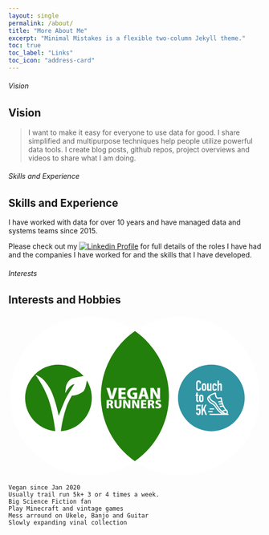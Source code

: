 ```yaml
---
layout: single
permalink: /about/
title: "More About Me"
excerpt: "Minimal Mistakes is a flexible two-column Jekyll theme."
toc: true
toc_label: "Links"
toc_icon: "address-card"  
---
```

###### Vision
## Vision
> I want to make it easy for everyone to use data for good. I share simplified and multipurpose techniques help people utilize powerful data tools. I create blog posts, github repos, project overviews and videos to share what I am doing.

###### Skills and Experience
## Skills and Experience

I have worked with data for over 10 years and have managed data and systems teams since 2015. 

Please check out my [![Linkedin Profile](https://img.shields.io/badge/linkedin-%230077B5.svg?style=for-the-badge&logo=linkedin&logoColor=white)](https://www.linkedin.com/in/drdataanalysis) for full details of the roles I have had and the companies I have worked for and the skills that I have developed.

###### Interests
## Interests and Hobbies  
<svg width="100%" height="97.25mm" enable-background="new" version="1.1" viewBox="0 0 151.68 97.25" xmlns="http://www.w3.org/2000/svg" xmlns:cc="http://creativecommons.org/ns#" xmlns:dc="http://purl.org/dc/elements/1.1/" xmlns:rdf="http://www.w3.org/1999/02/22-rdf-syntax-ns#" xmlns:xlink="http://www.w3.org/1999/xlink">
 <metadata>
  <rdf:RDF>
   <cc:Work rdf:about="">
    <dc:format>image/svg+xml</dc:format>
    <dc:type rdf:resource="http://purl.org/dc/dcmitype/StillImage"/>
   </cc:Work>
  </rdf:RDF>
 </metadata>
 <circle cx="103.05" cy="48.625" r="47.625" fill="#fff" stroke-opacity="0"/>
 <circle cx="48.625" cy="48.625" r="47.625" fill="#fff" stroke-opacity="0"/>
 <a transform="translate(-24.227 -41.16)" target="_blank" xlink:href="https://veganuary.com/" xlink:title="Have been Vegan since Jan 2020">
  <path d="m54.227 70.868c-5.3043-2.3e-5 -10.391 2.1098-14.142 5.8654-3.7507 3.7555-5.8579 8.8492-5.8578 14.16 2.03e-4 10.289 7.787 18.903 18.011 19.926-0.02773-0.63778-0.06969-1.3205-0.13531-1.802-0.80393-5.8988-1.9462-11.802-3.8696-17.435-2.5099-7.3513-7.8311-14.668-7.8311-14.668s2.6203 1.1412 3.7932 2.0947c1.7649 1.4348 3.3511 3.6733 4.5637 5.644 3.3051 5.3713 5.647 16.984 5.647 16.984s2.5948-7.0526 4.2381-10.424c1.4601-2.9958 3.5308-5.9331 5.1705-8.6062-0.98103-0.12174-1.8287 0.68328-2.6401 1.3632-1.1129 0.93251-2.8719 4.0096-2.8719 4.0096s0.23816-3.5698 0.64036-4.7337c0.5907-1.7093 1.8043-3.1779 3.1976-3.9062 0.99948-0.52247 5.5576-1.3132 7.1522-1.579-3.791-4.37-9.285-6.8837-15.066-6.8932m16.999 9.5015c-0.26234 2.0167-0.76464 4.7378-1.6672 6.0963-0.60568 0.91168-2.245 1.6866-3.2311 2.16-1.592 0.7642-4.0519 0.87309-4.0519 0.87309s-2.43 4.4196-3.2628 6.7882c-1.6316 4.6406-2.7499 9.7445-3.3381 14.376-0.0087 0.0684-0.01631 0.13656-0.02446 0.20483 10.467-0.74771 18.576-9.4677 18.577-19.974-0.0051-3.719-1.0441-7.3632-3.0011-10.524" fill="#227f0b"/>
 </a>
 <path d="m75.87 9.5875a47.625 47.625 0 0 0-20.442 39.037 47.625 47.625 0 0 0 20.38 39.037 47.625 47.625 0 0 0 20.442-39.037 47.625 47.625 0 0 0-20.38-39.037z" fill="#227f0b" stroke-opacity="0"/>
 <a transform="translate(-25.458 -41.244)" target="_blank" xlink:href="https://www.veganrunners.org.uk/" xlink:title="Memeber of Vegan Runners UK">
  <image x="84.211" y="83.71" width="32.925" height="14.698" image-rendering="optimizeSpeed" preserveAspectRatio="none" xlink:href="data:image/png;base64,iVBORw0KGgoAAAANSUhEUgAAAOAAAABkCAYAAACfDDwvAAAABHNCSVQICAgIfAhkiAAAFrxJREFU eJztnXe0XVWdxz+/hABpEBRQipSlMARQKQExIEYwBCkj6ICKBRCUMqKoIEWUrgEROyCzcOISBxCS gKKgkCFCIMECKBAp0gWCDEhCILTkO3/s815u7jtl733Oufe+x/msdVde7t3ld8s+Z+9fhYaGhoaG hoaGhoaGhoaGhoaGhoaGhoaGhoaGhqGGSToLWCWw3wwzu7HMxJI2BE4N7LbYzD6XMtY5wJpl5Ing +2Z2W50TSNoM2AbYEhgPrAusB6wGjG1p+hLwMrAQeAp4NHncB/wZuMPMXq1BvlWACwCLHOLXZnZ5 hfIcAOwW2O0GM/tp5HwbAKd5Nr/HzKamDfIrhXNxjMBt8x4RMe+lGWM9HDFWWfYp+xmkvI+Rkj4s 6WJJCyqU9WVJ10s6Um7RVCXvHiXluqUqWRJ5vhshw2JJ60TOt1XAPLPTxhgGXBkx9/slxV71+seI 6PPzknP2JJI2l3Qh8E/gCuDjwJsqnGJlYFfgG8BrFY5b9iK0g6Qq32cMo4HTuzX5MGAm4V/Km3Db oigkDQPeF9htEfC72Dl7EUnjJf0SuBv4DDCm5ilvMLOlVQyUfId7lxzGgD0qEKcsB0t6RzcmHmZm zwKzIvrG3MH62AZYI7DPL83s5RJz9gySRkn6PnAn5X/EIcR8z1lsD7y5gnH+vYIxyjIMOKdbE0Pc NnTXEvNOjujzixLz9QyStgFuB44Chnd4+usqHOuDFY0zWRWeS0swWdIHOj1p3wKcASwL7DtJ0ojI eUMX75DYfkraF5gDbNqF6R83s3srHK+qBTia8ONIXXxL0kqdnHAYgJn9E5gd2Hc0sEPohJJWBXYK 7HbVYN9+SjoEp2AZ2SURrq9qIEmb4swiVdHJbXgeWwCHdHLCYS1/z4zoH3MO3Ilwu+P/RMzTMyR3 vgtZ8fMuy2LgCeAxnP3vpYL2lS1A/O9+vrbHvWIFqYHTJI0tblYNrT+IGYAC+8cswNDt57+oVnkA 7oq7RsnHr30mkrQlcAnlFt8i4GLg08DWwCgzG2tm65nZBmY2zsxG4u6u44E9ga8mMr6QjNGNBehr 4N5A0jtjhamYtYHjuzKzpJsCjZivSVotcI4/Bc5xkceYoYb4SdEfUgCSVpV0V6BsrTwo6dNy2/Yy MlR2xpK0tqRlHrI/ImnXgPf61QpkizHEp7FE0ls85qvEEN/KjMD3PBx4r29jSW/AmSBCqMxVqQsc jztXxDAV2NzMfmJmRdvLTMzsJTO7IbZ/Cnvh53o2B5iLv425V86BAKvinBZqp30BTo8YI2Qb+j7C /Abr2H52BDn3pmMiur4KfMjMTiiz8GrE1/tljpm9iPNF9WF7dd8rppVPSJpQ9yQrLEAzexS4NXCM kAUYemacWYcTcYc4BqcpDuWTZhajEKsdSaPwt+HenPx7k2f7XvGKaeXbBa8/V3aCNMVA6DZ0c0nr erYNXYCDUvspd2Y7OKLreWZ2WdXyVMhuuO1ZEYuAu5K/Q6JmOuUVMx+3uypiZzkNdm2kLcBatqFy 4UdvCxjzacJtk73CvoS72j0DnFCDLFXiu/2ca2Z9jh03469d75RXzCvAjz3bnqV4h5NCBixAM3sA CI1z8zEthN79ZlTlONwFYlyavmdmiyqXpCIkDcffXte3/STxNZ7v2a9TXjFjgB/hpyDaBDiyLkGy bFOh21CfxRVq/xvM2s/QoFDwt5l1ix2BN3q2ndP2f99zIHRGGzrazP6B80zy4WRJaTuahWUFyVqA odvQdSVtnvWiXOxgyB2w7u3n1ZKeK/E4IGtguSjpUG3ebYkCrJfx3X6+ykBF3u8D5umEV0yfcuxs z/ZrACenPF/aPTLV8dTM7pF0F2Exf7uQvdXYElgrYKy6t58x2slWVs557d8ixvOKDE8W9y4R47dz h5ndEdjHV0FyS2J+aCXEDrmBpK0i5AthNQAzu13Sb4EpHn2OlHSemd3X94SZvSiFOo+tSJ7n93TC FuD7gR9mvBa6/RzMke8xkQ53e7bbBvjviPHbORXw/oHLudO91bP5ALutmT0l6W78nRL2JkC+GCSN NbPncZ+FzwIcAZwB7N/2/GJKBFLn+SeGbkN3louSTmNSwDhP0nKIH4T4npNaeahyKaolJPQoy+c0 5C7YkXMggJnNxX+LvJ+krdueK7UNzVyAZnYnEBI/tgawVfuTyaLcOWCc6S0q7MFIzNVwceVSVIvv AlwE/DHjtRCPpgmSqoi2z6P1GHJKQL8z2v5fyhhf5KHvqyXqI+18shVhNrHBHvmedz7M4oXiJt1B 0nrAdp7NZ5tZlmr/RvztgYaL6KiT/pAjM5uNf8D3HpJa42B9DPqZFC3AUJeoSSnPhSgNBvv2E/xj 4FrpWPxZBCHeKZkhT4k9MMS+XPc2tD0dSJqWM4tTWv6ubwGa2Z+BBwPGe68GhvRPCug/2LefEHc3 W71yKaoj5PxXtM2cHTDWZJUIw/JghYuemc0DrvLsO0XS9snfpRagT/6LK4CveI43BpgAzIN+74n3 BMjTKe3ndOAfJfrneXb8M2K8jSLlqBW5WE9fz5QnzKzI42UW8GXP8Ubhdk+/8WxfBSfi7JA+ybJO xNlGa1+AM/FfgODiA+clf29FYnPx4DHCIzFi+WGy76+D+yP6+EaDLwT+UnKMEHbH/0w7QlJRdr3Q fDh7Ud8CHNX+hJnNlwsA/6xH/w/K5RJ9qowQPgvwVtziKIwQTpjY8ve7A2S53MzKWTV7gwci+ngF NSeBtQM0zQAqaxFOJ2T7uVZgex/2pj4/zKwLy8m4zOQ+zhrH4OlEkUVhnpJkUYRoQ1sX3cTMVgMZ zL6f/ZjZg4RfFTeRVGWWsdIkEQB1ayKLWF9S6gWnLsxsAf4uah8lvjAN4J8oKEQbupZc2jrwT1vY ye1nJ2h3Rvbh8MqlKMd76Q3lUDdSVZwDPO7RbgTwkTIT+S7Am3EmAl/eJWktYGPP9kNl+9mHV8a0 Nj6T2Nx6haq3k7F0fAEmvqwnejb3zomUhtcCTEwDIa5p25FxVslgUEa+5zCDcBelkWT70naDXlmA dXnFFJ3xfoZ/PptoQnJVhtSP2DZ5+PBgYm8cMpjZQuIyC+wj6diq5Qkl8Xf0VbrVTV1eMblR7smO 7Is1zLsCIQtwNi5Oz4etcPZAH4aE8iWFMyP7nS3pS5VKEk7lxUdL0pWUhWZ2E+HB6UF4F6Iws6WS ZgCHeTQfhcuL4sOQXICJTelyYL+I7t9OPC0+n9Tt6DSh288phDkgfBY4IqD9ZEmrdilN41dwF4Da 8sJ4I2n3gEzAPsTYzNLk6tXM2OvIRdDHslDSVEmFsXiB456SM86GgWMFf4eSdgycQ5IKt6EKy4x9 UIC850TI287stLFDSzHNwrnehGb8yqJbd7+rJVVRqvnjZpap8TSzJyUdTXwQ7WrAccBxkubjTDX3 4e42y3A7jTFAZjqQCEK3n9dGzDEPeBZ4Q0CfvYnTLlfBGcBBxMV65hK0AM3sVUkzcUVCqqBb2s+y KSn6KNyWmNk0ue1kyJYrjc2pdqFlEbr9DK7bmBxnrsF5nPiylyTrhrnKzJ6T2zX8oOqxYyr2xFTT TeNeM/trRWP1OkcxCEwtcrU7QpznlxIW6d5K6N1sPcJMW1VzAWEB6l7ELMDf4SKfyzIklS9pJAmm PkUNV9CK2YOwXdHcErlMf0t4Veau1ZNPAo19Izm8CV6ASaXaX1Yw92CPfA/CzJaa2eeBj1HNBawO Qref0TXnkwDdUEfmrhbyTM77VdZZjC4aWdY2cm+Sc+Z1h5ldijvLXdJtWVqRSwkfmtE7+PzXRug2 dIJc1alu8mXC79yZxC7AaymXx+R1s/1Mw8weN7MDcN5Cl+DOUt1mV8KUU/8iOwGTLzFazW7fBf8K /KSq8aIWoJktAa4uMe9gzvtZGWZ2W7IQ1wU+j0tcVEc5tkU4T6ZTcUqWNC+d0O3nrLLJk5Nd0GOB 3XqhnvzXqCiTXagdsJVpQIyT7BNmdk+JedOYBzxc8Zg+/F8VgyTeLj8AfiBXg28irhb8FsBmOA3g 2uRHpy/Bpdl4GHgkeczHJbh9yEN9P5awFPJVbaHPw0Xe+zJC0rCM3EF/x/89LAiYcwXMbIGk4xiY pDeP1ETDpYIJGzqLXI6WlVkx9+gS4LlEOdbQ0NDQ0NDQMAjI3ILK5WQci9OMjQRaK5cuw/nyPZtS CaehoXYkjcRtxUfjfGJbz8dLWf77XNIBWVbGVcVaH3dWH4FbIy8Cz+PO4w9kypJ4e18q6UZJ90ta EuDlvUjSHyRNk3S4XAmtEOFXV3E9vkcCxjvCY7xv5vQ/2vN9e8fseYw5LafvJE95Lg2Qp2jM3MpE nvKE8t2c+c6VdJmkOZIekPRSwLjPSZon6SJJh6qitB+Sxks6LRn7NU9Z5ku6QNKeai17HfBmfLlJ kpfbkKRxHuN5F8CQ3wLK+7J9F+C/5Hwnq5BpWk5f3wUoSe/ylGewLcAqWSbpekkxVYyRtI2kayqQ 4zCIN8QXsRNwlaRr5ZIzDUXGAV/vthBtnCtXjbghG8M5HfxW0kyll54egKRhkk7HOR+EmE2ymAX1 LcA+pgBz1VvZvqrkSEmbdFuIFiYCH+62EIOIfYA5RTcJuRILPwNOopo184iZ/Z2KBivircBlyi7e OZgZAZzVbSHaOFtOKdDgx+YUe2adCRxQ4Zz9Dt0hnjBzcJ4fC3Fa0c2At+NnzN8Rl0W452PiIthX 0nuSBD69wMa4+MNvd1uQDrIMF1nxNM7tbjTu9+lbYn2ypL3MbIB7paR3AlVnquuPIglJyjQgUFPS hrg7gE924EMZmgsQ3Nlr+x5KLnySpGlm9kwXZQhN6Xd7ibmez/h9bgJ8Cz8/10NJ928+Fr+d4jW4 1CO34m5UK+Eyi6+Pu1HthIs2eSMtZdzK+IJiZo8AH5X0CvDJguYTJY0wszqcjbvNBFx6hYu7LUhC n4LoC90SwMwytZodlOF+SfviSisULcIBGa7lal36aPOPM7O0ehKLcM7mc4ELk/Emmlm/D3FV57KT KC4/vArQ7ViuOjlTzjjcKxyh5TU6XrckuxKfNPPjNNCs9DaKqxcvwNWS8JHlNTO7sfW5ShagmT2K XzGLcVXM16NsQAcyKQfQiwqirpAUDvXJQtBey/JNHn1eKlPVuUrNpI9Lmm9m7V7m7pzXjpe0dsck ceSFdu0jaeeU51+P7oM+LmntyYV9qt9uJOk/IuQBKlqAya27KHnsk5SIweohfpTz2ljgtE4JknAp +Re2NOP8KzXK03NIWhfno5nH/Sl+zQ/i91ldIukkubQeQVR1BzyW4rraM3tIS1iGJ3AZvbI4VNIW bc95u9JFMByXMi+LbYFP1Dj/YOCrFJvLBqRJMbPFOO1mESsBpwMPSTpWkncC31ILUJJJOgY4vqDp iwyd88ho8iuoDmegDa5Oze9quLtyXt2Eb8pF2vdRe1Y2uXIBvo9a8sNKGi7pZIrLXC8EsrS2J1Os YOxjHdxv43G54ITtizp4myG0vFSw4eqBb4tTvbdf7dM4OlHUDAXGmNn/SroVyHJ+niJpNzPryxpW JoFVEWPN7ClJPybb7LAeLpvX6cn/OxE9v2FA24Ul5xre8vschttuTsDlYvVxFTzMzFK38Wb2F0kn ApkRNCmsAhwIHJj8Ts4mYwcYYgeMNZQeZ2b/Fdm3F+nLHHYG8KucdlMlXZd86JUk8MmgLz3Fubgr fVa6/C9LOi8xztd5QegGY4j7fS4D/tPMLitodxZOI3p0xBzvwtWKvEXSUWZ2W+uLdfpnPgbslWGg HMz01U3/NfCnnHZbs7xEW50LcDT0m4Iuymm3Ostdqno1MXAneQjYzczyzs+AsyWa2RdxF7jYEmkT gXlqiyOtYwE+C3wO2CyvctAgZgT0G3i/VtD2tEQD+WyN8rQmaDqN/B/IUZLWTOxWr9dFuABXn3C8 mc0qatyKmZ2Pu7DG1sMYgav92H/erGMBvgG3/+1EJZ9u0J+81syuxeXyzGILXB5LH3tSaczsSeD8 nCajWH5OrPOi0Mu8GXc2jPISMrN7zGwXXB2N0NT6fXxB0iFQ0hc0h+2AmyV9aIjeBVs5nvwv4gQg zRheF2fiysetnvH65ySdBTwDbFSjHAcHtO20XXIn3HZwTzObHTOAmV0DXCNpAi6p8kfIz9vazncl XRWyAE/FqdjXwIV57Ey+bWVlXBzg283soYB5OkFlX7iZzZU0nexA2Hfj9v9P47THVbOCr6KZPSPp DFwUQBrjgMMJKykdjJlNq3P8Nl4GpuJuKONwZcx2LOgzCpguaQszK5Ok90/ApxJz3Gdw7og+dsAx 9JlHfBJYtPeWy43xpEfX3GRBcqH+SwvG8LajSTrZQ6ZM51wV528ZsMWT9FZJr+T0uUbSX3Nen5Yj T3D+FkmrKr9s9xOSfhoyZtv4hRR8TUF4TDfA0UHSREnPePQtVMIEyrq6nA3Qh1ujz4CJOtUnSng/ SZkp7BOFQNHVeCX5+1j6ONA+6TlWGgMiHszsAfJr/+1ODeWNszCzl3ClrbNYB5jcIXG6gpndgl8l 54MkZW3XY+ZdaGYHka+R7mPLUkoYM7uB4oPoMFw0fB4+lUe39hIK3unR5m+eY4VwOvmKjXVrmDOP X+Di0LIYyqFhAJjZVUBRGbxVqCePzjc82oyqQgvqk4+y6A36GFH3LWqQ3CV3KGj2CvAXj/mCMLPn gFOqHteD1Kt3Yibxzl06hPEphRcdzZCDj//va1UsQB+byLsl5cUC+thjDpS0cUGb4yk2rcyuMVvy +cB9NY2dRaYizMzm4XeBHMr4/D4nyWWCH4DceXpM2msF+FROml/FApxPsZ1rOLBLzuvXeYyxKnCl pPXTXpT0afxSMNSWNqKuOuIlOYF4742hwB8ojgUciTNNpDEFWCDpYkkfK9JFSFpJLunuuR6yXV/a DmhmyyTdRHHujN3JKG1tZi9LupB8xQHAO4C/Sfo5LvnNi7ikNx/GqfuLeBQo8vsrhZldLWkWLvlr 1zGzhyV9B7cQO4akhyO6fbbFgb0SzOwVOYfoSQVNP0B6/ff34JwvPp48kPQYTo/wCM6R/AWcWeNt Sfs1PUQTcGFVhvjfU7wApxS8/i3gEIqFHwMcljxCOcbMOmH0/RKuIGOvZKn+Ju6z7WS0fkg0RB+j iptEMZviBZiVqj7tzviW5FGG883s3qpc0XyCFjeQND7rxcRLP2ZR+XKRmXWkNn3VdcTLYmbPU+y3 OpS51qPNlu3HG7kYym1rkOdW4BioLilT3+24iNy7pJnNoJ7ERtOBI2oYN4+TqDcKIpSLgLu6LUSX +CN++Yj2bvv/DlTvrnkDMKVPEVilM/YVHm32KWqQ5JPcn2rSOLyGWwj7dzofaeLeNLWTc+ZhZkt5 nZolEmePVP1DG+2/zwHJfkvwAu4cvpuZ9QcgV7kAfbSLO8ijmEmyVdwUlybg+QhZXsYV0xhvZmeW SRtXknNxcZE9gZldB/ym23J0iUs82uyqFQsJ3QBcSbkMAo/i/Kg3MrOpiaa8n77b6/dKTACAmd0h 6esUu1xtCNzvMd7TwBclnYRzm3ofsA3Og38dlieBEvAULoPVnTiF0LVmFhsCdDv5n8cffAcysyVy YSd7FjTNG/MfBfKEhhV9ieLPvyjHa+nfSwYPRM5XaNc1s99LOpMV4yfT2Jjk/SdJdG+Uy3a2HS66 fTwuzcX6yVhjcN40i3Ea0Sdwnl23AzeaWZmU+w0NDQ0NDQ0NDQ0NDQ0NDQ0NDQ0NDQ0NDQ0NDYOQ /wcMyzXBXkeXvgAAAABJRU5ErkJggg== "/>
 </a>
 <g transform="translate(-28.723 -41.328)">
  <a target="_blank" xlink:href="https://www.nhs.uk/live-well/exercise/couch-to-5k-week-by-week/" xlink:title="Used Couch to 5K during lock down to start running 3 or 4 times a week">
   <g transform="matrix(.59453 0 0 .59453 36.469 70.415)">
    <path d="m225.27 34.685a33.64 33.64 0 0 1-33.64 33.64 33.64 33.64 0 0 1-33.64-33.64 33.64 33.64 0 0 1 33.64-33.64 33.64 33.64 0 0 1 33.64 33.64z" fill="#3094a3" stroke-width="0"/>
    <image x="167.9" y="11.326" width="47.02" height="47.02" image-rendering="optimizeSpeed" preserveAspectRatio="none" xlink:href="data:image/png;base64,iVBORw0KGgoAAAANSUhEUgAAAgAAAAIACAYAAAD0eNT6AAAABHNCSVQICAgIfAhkiAAAIABJREFU eJzs3XeYleWdPvD79Dq99z7MMJQZ6lAFFAF7w9jimp5okk1MTGLiJtkkZndTdWOKMSYxaqKxVxBQ BKR3BgYYmN57O3N6+f1B2B8q5bzltHnvz3V5ba7lPM/7hTNz3vs871NU1Y89HQAREREpijrSBRAR EVH4MQAQEREpEAMAERGRAjEAEBERKRADABERkQIxABARESkQAwAREZECMQAQEREpEAMAERGRAjEA EBERKRADABERkQIxABARESkQAwAREZECMQAQEREpEAMAERGRAjEAEBERKRADABERkQIxABARESkQ AwAREZECMQAQEREpEAMAERGRAjEAEBERKRADABERkQIxABARESkQAwAREZECMQAQEREpEAMAERGR AjEAEBERKRADABERkQIxABARESkQAwAREZECMQAQEREpEAMAERGRAjEAEBERKRADABERkQIxABAR ESkQAwAREZECMQAQEREpEAMAERGRAjEAEBERKRADABERkQIxABARESkQAwAREZECMQAQEREpEAMA ERGRAjEAEBERKRADABERkQIxABARESkQAwAREZECMQAQEREpEAMAERGRAjEAEBERKRADABERkQIx ABARESkQAwAREZECMQAQEREpEAMAERGRAjEAEBERKRADABERkQIxABARESmQNtIFkLx0Wi30Wi10 Oi1cHg+cTjcCCES6LCIiijIMADFKo9agJCsFNZnpmJmegqKEOBQkWGHSfvgt9QcCGHS6MGh3ot/h RNPIOLa2daKuvQcerzdC1RNFL4Nej7R4q+j2Lq8X/SNjMlZEFBqq6see5tfDGKGCCtWF2bi2rAir inJh1onPbx6fH7u6+7C5rQubGlowPmGXsVKi2DW/tAB/WLVEdPsDvQP4zIvrZayIKDQ4AhAj5hbn 4Zu1M1GelChLfzqNGktyM7EkNxPfnj8TTx45gaf3HYPT7ZalfyIiim4MAFGuKi8L36ytRnV6Ssiu YdBocG9NFe6qKsdvDxzFy4dOwOvzhex6REQUeQwAUUqv0+FHKxdhVVFu2K4Zr9fhwdoa3F5Zis+9 sRkDo3yOSUQ0WXEZYBRKTYjHs7euDuvN/1yFCXF4Ye1qTMnJiMj1iYgo9BgAosz0gmy8dOsalCYm RLSORIMez1x3OVZUlkS0DiIiCg0GgCiyZEoR/nr1csTrdZEuBQCgVavxyxULcN3MikiXQkREMmMA iBIFGSn4+fJaqFWqSJfyMd9fOIuPA4iIJhkGgChgNZnw+zXLYNBoIl3KeWnUavxm1RLEWcyRLoWI iGTCABBhapUav75qKbIspkiXclFpJiN+tXoJ1Cr+yBARTQb8NI+w2+ZUYU5mWqTLCMqczDTcNW9a pMsgIiIZMABEkFGvxxerp0a6DEE+P3MqTAZDpMsgIiKJGAAi6M7ZUxEXJTP+g2XRaXHHrMpIl0FE RBIxAESIxWjEZ2bE5vK6T0+vgNlojHQZREQkAQNAhNw+q/JjR/fGCrNOiztnx9ajCyIi+rDYvANN AteU5MvW15jbg40tHdjY3I6WwVGMOZxwOt0wGPRIspgwJy8T15cWYnZmqmzXvLOyFE/uOAR/wC9b n0REFD4MABGQmhCPgvg4Wfp69XQrfvb+Hjhcro/9mdPlQrfLhTeGRvDG4ROoLS3Aj5bORZpJ+vB9 gkGP6QVZONzSKbkvIiIKPz4CiIAFhdmy9POHQ/X4z3e2nffmfz67Trfi1hfWo9Nml+X6q4rlG8Ug IqLwYgCIgMsLciT3sb9nAE/sPCi43ci4Dfe8ugk2j0dyDQtz0iX3QUREkcEAEGZqtQoLsqXfOB/d ewR+f0BU24HRMfxURHj4qIL4OFhN0b2DIRERnR8DQJiZjUboJe753zQ6hrq2Lkl9rKtrwPGhYUl9 AEBxepLkPoiIKPwYAMIsXoYJeOsa22WoBHjy8EnJfeTGW2WohIiIwo0BIMySzNIDwPb2bhkqAbac bIHHJ20ZX35CvCy1EBFReDEAhFmyDAGgsXdQhkoAr8+LQ/3S+kox8lwAIqJYxAAQZikSHwH0O5xw yzCD/6xDfdICgEnHrSSIiGIRA0CY6TXS/slbRsdlquSMQbtTUnuzVtqERiIiigwGgBhjc8v37R8A RoPcROhCNCr+CBERxSJ+eseYCY9X1v48IvcSICKi2MYAEGPcPl+kSyAiokmAAYCIiEiBGACIiIgU iGu4KGZoNRpkJyeiJDUBefFWWPV6xOl0sOp18PoDGHd7YPO4MeJ0oWl4DM0DIxgck3fVBMlHq9Eg KyUBJcmJyE/48Pvp8HrRb3dgwOHCoN2BIYcTbYOjGJuQ5yTLaJFgtaA8PRlTUpOQajIhXq+DVqPG kPPM37tzfAIHO3oxPG6LdKk0CTEAKNz7J5uwsEn81sI+iTsJXkpGUgKWl+ThquJ8TEtNgkqlEtTe 7vFia0cP1je1YXdTB5xud4gqBf7n6mWw6HSi2//g/V0YHBEfWO5fVovixDjR7f9372E0dPaJbh+M 9MR/vZ8lZ95PtcD382j/EDa0dGBraydaZdoQK9z0Oh2unlaKm8qKMC0tOag2HTY71je145mD9Ri1 TYS4QlIKBgCF8/n8cPikLQUMhVlFufjqnOmYmZ4iqR+zTovVRblYXZQL73I/Xm5owR/310m60V7I /Kx0JBj0otubtOLDAwDMTE/GjCBvKOfztzrpu1ReyKyiXHxlznRUS3w/p6UlY1paMu6fOwN9dif+ eLgerx0+CW+MTI69sqoMD8yfiVSBG4LlWs347IwpuGdaGV482Yzf7z486UZDKPwYACiqlOek4z8W zQn6m5EQWrUat1YU45YpRXipoRm//mA/HM7oCz+TSWl2Or6/eA6mh+D9TDcb8dCCWfj0jAr8cvdh bD7ehACic1mrRqPGgysW4ObyIkn9aNVq3FZZgisKc3DfO1tDPmJDkxsnAVJU0Kg1+MKiWXju+pUh ufmfS61SYe2UYrx+x7WYXZwb0msplUajxucW1uCfN6wMyc3/XNkWM365YgH+cdvVyE+TNsIQCiaj Ab+7fqXkm/+5Uk1GPHvdFVgzrVy2Pkl5GAAo4uLMJjy1djW+WD1V8DN+KVJNRvxpzTJ8afGcsF1T CawmE/5y82rcW1MV1vdzSkoinrtpJeaV5IftmpeSGGfFc7dehXlZabL3rVWr8fDSuZhVxBBL4jAA UESlJcbj77esRlVqUsRq+PzMCvxg1RKoua2xZKkJ8fj72tUh/9Z/ISatFn9YtQS3zq6KyPXPpdVo 8NhVlyE/zhKya6hUKjxyxSKkSJj8ScrFTzyKmKQ4K/5x8yrkhvADMlg3lBbg4TVLI11GTEuMs+If N1+JvAi/nyqVCg/W1uArS+dGtI6HrlgYlmAbp9fhN2uWQoXwjbbQ5MAAQBFh0Ovxx+uWI8VoiHQp /2d1US6+sGhWpMuISXqdDo9fu0zw7PZQ+vT0KagtLYjItdfOrsL1Ybx2ZXISFpZH5u9KsYsBgCLi 4SsXoTQxIdJlfMwXq6diyRT5JmspxY9WLkJ5UmKky/iY/1leiwRreEckZmWk4ru1NWG9JgD8+5zp Yb8mxTYGAAq7JVOKcHlBTqTLuKAfLp4DUxSNTES7hWWFWBWlE9Hi9Tr87MrFihgeL0tKwPzS6JkA SdGPAYDCymgw4AdRPus+2WjAN5ZEd43RwqjX44dR/m81LysN18xQxnK5q0sLI10CxRAGAAqrm2eW R9Vz/wu5qawQqQnxkS4j6t04oxxpUfTc/0I+Xz1VEaMAi3IyIl0CxRAGAAobtUqNu6umRLqMoKhU Ktw2IzZqjRS1WoW7p8fGv1FunAULyib/JLlkowE5KZFbUkuxhQGAwmZReQHSzdH/bfGsT1QWQy/h cJ/JrrakAJlmU6TLCNrnqysjXUJYzMnjKAAFhwGAwuaWKSWRLkEQq06HRaV5kS4jaq2tiK33c2Z6 Ckqz0yNdRsiVJEbfagyKTjwMiMJCrVZhblaqbP15fH7s7u7Dkf5BDDpcMGjUyLBYsCg3XdblhfOy MrD5eJNs/U0WKqgwV8btbb1+P3Z39+Nw38CH3s+FOekoS5Lv/Vycn4XTXeE/QMfh9WJLew+aRscw 5HBCr1Yj3WLGktwMlMi8HDbRKP5ESlIWBgAKi7y0ZJi00n/cAoEA/lzXgD/vrYPd6fzYnz8CoDgj Dd9dPBuzM6UHjloFfGMUIzc9CRadPB8ff6lrwJN7jmDiAu9nYWYqvrtoNuZmSg8ctVkZ+KvkXoLn 8Hrx8z2H8frhBvj8Hz+y+FEAxVlp+MGSuZKOcj5XcgxMsqXowEcAFBbVMnxb9Pn9uHfDB3hs297z 3vzPaurtx+df3oBXTrVIvmZhQhyspth5zh0u1TLcjH1+P7688QP879Y95735n9XSM4AvvrwRLzU0 S75mTUYKNGqN5H6C4fL5cMdrm/DKwePnvfmf1dTdj0+/+A7ea+2S5bpJBo4AUHAYACgsqlKlf7v5 xd4j2HW6NajX+gN+/GTjDhztH5J83aI0zqr+qKkyvJ+/2leH7Q0tQb3WH/Djp5t2ok7i+6nXaFCS FZ4jg3+68yBaegaCeq3P78N31m9F+/iE5OsmmjgCQMFhAKCwyJa4HWunzY7n9x0T1MYf8OMn2/dL ui4ApFvNkvuYbLIl/pv02B14bv9RQW38AT9+uuOApOsCwIwM+Y/m/ah+hxNvHz0lqI3H65Xl59Wo Cc8IB8U+BgAKixyJN4y/159CAAHB7U529qJxZFTStTOtfATwUdlx0t7Pf9Sfgt8v/P080dGDltFx SddOC8PSxbca2+D1XXjY/0L2Nrajx+4IQUVEH8cAQGGRJTEA7O3sFd32g05ps76zLJE/rjjaZEv8 N9kj4T35QMLPAhCeSXLb2sQ9zw8gINtcAKJLYQCgkDPo9TBIHJZs7R8W3bZe4nPjDAtHAM6l02ph lrgCoLlP/Hsi9f0MxzK50xL+fnV9wc0bIJKKAYBCTq+VdvP3+Pxwezyi2484XZKub5Zh+eJkopd4 8/cHAnC53aLbDzouvGIgGEmG0I4AOL0+jE3YRbfvsYlvSyQEP9ko5HQSb6BjEm7+ADAu4WYDQPLo xWSjlfjvMeaW9n6OOF0YcYl/T7Xq0B4K1C8xoIxL+LsRCcEAQCEndQTAJ2Ky2LnETDY7l0li/ZON 5PczIO39aOjsxfI//VNSH6FklxhwvF6/TJUQXRwfAVDI6WP8G7RRF9v1y83ARyIX5RAx+58oEhgA KOS06tj+MdOFaee4WKHRhHYIPdb5JY5wEIVLbH8yExERkSgMAERERArEAEBERKRADABEREQKxABA RESkQAwARERECsQAQEREpEAMAERERArEAEBERKRADABEREQKxABARESkQAwARERECsQAQEREpEAM AERERArEAEBERKRADABEREQKxABARESkQAwARERECsQAQEREpEAMAERERAqkjXQBFFnlOem4uaJU dPuG4RG8dKBexoqIiCgcGAAULi8hHrdWFItuv7W9hwGAiCgG8REAERGRAjEAEBERKRADABERkQIx AMQYFVSRLkGwgCoQ6RIkie3qQ8Af6QKISA4MADHGqNXI2p9ZF/p5oB5vbN8x3D5vpEsIikYVnnDo 9vnCch0iCi0GgDBz+6TdDOMNepkqOSPZaJDU3h+49Pdjtze2bxhOT2zUbwlDmAMAj8SfYSKKDgwA Yeb0Svs2mWM1y1TJGUkmo6T2No/nkq/xSPzGqNdI+zHVSWzvCNM3XqNe2g3crNPJVMnFuSX+DBNR dOA+AGFm90j78CyIt0Kn1cIj04fw9NQkSe2D+ft4JI4AxOul3disemmjJs4wjWDESfh7atQapJmk jeYEyytxBEAr8VHFlJwM3D9/puj2XRMO/Oc72yTVQDQZMACEmdQAoFKpUJaVhvr2bsm1mIwG1KSn SOqje2Likq9xBTFKcDFqlQoWkxETDqeo9hlWk6Tr29zS6g9WQWI8DqJTVNvUBCtUYZoD4JL47xGv 10EFFQIip1cuzs/CvKx00dff3zMgui3RZMJHAGHWM3bpG+alrCktkKESYHFJnuSbRvPI+CVf4/F6 MSbxplGeIT6ozExPlXTtngmHpPbBmpkhvs6qTGl/RyF8fh+GnW7R7VUqFRLjLKLbz8kUf/MHgCGn S1J7osmCASDM+sdskvu4rrQABonD2hqNGl+dM0NyLS2Do0G9rmtcWvC5rDBXVDuNRo2leVmSrh3M KIccVhbkQKcVNyi3vCBH5mourssm7d9kdl6mqHaJcVbMy0qTdO1BkSNJRJMNA0CYudxuSd+egDND qHfNniqpjztmT0OuxAmFNo8Hbf1DQb22y2aXdK215UUwigg9S8sLkSJxpUNPkLVL3S/AotPi6mll gtvFWcxYJTIgiSX1/bxn+hRR7W6fWQG1xFGrIScDABHAABARB3ulP4P8YvVUVIr8FrW4vBD3z5X+ 7X9XV1/Qz3HbJX5jNOu0+O6KWkFt4swmPLRwtqTrAkBPkKMXNonzOwDggXkzkRRnFdTm3vkzJa90 EKpD4ohOVWoSrq+uENTGYjTizqniT648q12GUTiiyYABIAK2d/ZI7kOrVuPx1ZdhVlHw3/y0Gg2+ sGgWHr1ikeTrA8C6xragX3tEhtBzbUk+vr5sflC7ISbGWfHkDVdI3ufA5/ejpS+4UY4RGYaWzTot nrpxZdAh4MaaqbitskTydYU63Cf9/fz+wtlYHeSIh1ajwc/XLJFlr4N97b2S+yCaDLgKIAL2d8jz ARSn1+HJq5ZhY0snnj9+Ckfaes67PDA9MQGrygtwZ1UZMszSZsSf5fT68MFpAQGgq1+W695dVYa5 Wal4ZE8dDrR0wvuRNfpxFjOuqSzGl2qqJC2rO6tuYDjoJZdDEh/tnJUXZ8Gbt1+D3xw4ireON2F8 4sPD7Wq1CmVZ6fjirGlYli9tfoNYdTK8n2qVCv912XysLs7H4weP4WRHH/yBDy8x1Gm1mF2Yg+8s qEZBfJzka3bY7BgYHZPcD9FkwAAQAa39g2gdG5flAw0AVhbmYGVhDjw+PzpsNgw4XBh3eZBg0KMo MU7yt+DzeeFkM9wClvcNjI5hwOFEqsSNhwCgMjkJj69eCpfPh4ahUQw6XNBr1MiymlCUEC+5/3Pt 7g7+Rjfskm92uVmnxbfnV+Pb86vRNDqGHpsDHr8fKUYDChLiZAk3UgyNjaPX7pAlUF6Wl4XL8rLg 8HpxcmgUI043dBo1Uo0GFCfGy/p4Y6sMy2eJJgsGgAh5+tgpPLRglqx96jRqFCXEoyhB1m4/xun1 4Yk9hwW329bRgxvLCmWrw6DRYHpasmz9nc+ujuBvGCMyjQB8VHFCPIplDjZy+KCjBzeXF8nWn0mr RbXEfSkuZVtbV0j7J4olnAMQIevqm+CI0S1VnzxyAuN24WvjnzvWEIJqQqdjfAKHW4K/YRyR4bl4 LPnH0dh6PzttduxpbI90GURRgwEgQuxOJ361ty7SZQg26nLj6f3HRLVt6OzDsYFhmSsKnb/UnRS0 W91BmeZ2xIrG7n4cCXIZaDT4zf66j80xIFIyBoAIevlQPU4OjkS6DEEe3V8Hl1v8UPefj5yQsZrQ cXi9ePvYaUFthsdtaJe4PC7WxMr72TE+gY3HGiNdBlFUYQCIIL8/gIe27ol0GUHb0NKBVw4el9TH 5uNNOBoD3xof2VcHp4igs61D+hLPWLL1RHNMjAI8so/f/ok+igEgwk539eG549H/zaRpdAz/sWG7 5H4CCOB7m3fDH5C6b17o1A8M48WD9aLavlB/SuZqolsAAXzvvV3w+aP35vpmYxverRc2mkOkBAwA UeCRD/ajLoq/Rdk8HnzpzS2Clv1dTFv/IP53/1FZ+pKb0+vDt9/dCb9fXEBp6RnAlggsNRt1uWGT 6f0RqmNgCI9E6ft5fGgY/7lxR6TLIIpKDABRwOV24wuvv4uG4eibD+D2+fDVDR+gbyS4Q3+C9dTu w3hTwE6C4RAIBPC1d3egY0BaGPvN3iMyVRQcn9+PL63fiqYgTmYMlWf2HMFrp1sjdv3zGXa6cd+b W+D1xeZqG6JQYwCIEg6nC5959V20jEbuQ/yjhp1u3Pn6uzjYIu6M+kv5z43bsbdHnh0C5fDwroPY LcNNrLG7H2+EMdz8eOcBHI+CuQc/2bQDe7r7Il0GAGDE5cZn396M4XHu+090IQwAUcRmd+CeVzeh dSzyIaBldBxrX1qH012h+0D3+ny499VN2NQamoARLH8ggO9s2Y2XDoh77n8+P960A6dlHjU5nxdP NuO1Q9ExE9/r8+G+197FO80dEa2jeXQMa19YjyYBuzgSKREDQJQZtU1g7T/ewlNHIzeZbFdXH+54 YT0GwzCk7PX58K0338dfI7SpzKjLjc+t24J3ZP739ni9uPetLSF9Lv9mYxv++71dIetfDK/Phwff 3oI/152MyPXP/Oy+w/3+iYLAABCFPF4vHtmyG3e8tims68p77A587d0d+NIrG+CQcV/7SwkggEe3 7ME9b21Gr4gdBsXa0t6N6/7xJg6E6Btr/8gY7nxlEzpt9ku/WKDf7D+K/1i/FT6/79IvDrMAAvjN 1r24+8330BOm99Pu8eJXe4/gvlc3wRnGn12iWMYAEMWOd/Tg5r+/gV/vO4LuidB9kLp8Pvzv/qO4 7unXsOVEU8iucymHWzpxw7Nv4PeH6kO6TXLL6Dj+fdN2fO31dzE2If/N+Vxt/YP4xPNvY5dMj1I8 Pj++/u4O/HnXIVn6C6W61i7c+Owb+F0I309/IIBn6k9j1TOv4ek9R7jWn0gAHgYU5TxeL/62+wie 3l2HGYXZWFtZilWFOdCqpWe3IacL/zzRiOePNGAkSiZLOd1u/HH7ATyzvx531FTi5opiZMp0hPHB 3kH8te4Etp1sEbTFr1QTTifufWUjlkwpxJdnT0NZkrjTmja2dOLn2/ejfyR2hredbjee2H4Az+6v x+01Fbh5SgmyLNLfz0GnCxubO/DXg/XoHQ79XAuiyUhV/djT0bsjC52XyWhAVXY6qtKSMTM9BTPT U4I68jcQCKBxdAxb2nqwvb0Lh1u7Y+IbU1FmKq4ozsOczDRUpiQFfRRuh82O+oEhbGvvxtbG9pB/ 2w/W7OJcXF6YhyW5mciNs1z0tS2j43i7qQ1vnWxB1+DFz1G4fGop0szij1t+93RbWMJF4dn3MyMN lalJiA/y/Tw1PIp3mtuxuaUTzd0DIQtx6YkJWFGaJ7p934QD70nY3MtqNuGaqSWi2zu83qiZGErR jQFgkogzmxBvMsJq1CPBaECcQQ+9Wg2bx4MJtwfdozb0j47D64u+Z8ZCJVgtyEiwwqrXwaLXwarT weP3Y+Jff9cxlxtdg6OybVwUSmf+LhYkmYxIMhrg9vlhc3sw5HCirX84Jv4OUsVbzMhMjPu/99Oi 08Lh9WHI7sSw3YlRuwMTDldMhFWiWMIAQEREpECcBEhERKRADABEREQKxABARESkQAwARERECsQA QEREpEAMAERERArEAEBERKRADABEREQKxABARESkQAwARERECsQAQEREpEAMAERERArEAEBERKRA DABEREQKxABARESkQAwARERECqSNdAFKYzEakWgxiW5vc7kxapuQsSIiIlIiBoAwu7qqBA/W1ohu /3JDM368cbuMFRFFN7VahdKsNFSkJqM4KQFunw+Ddid2tfegtW8g0uURxSwGACKKOlqNBrMKc7Cq OA+XF+QgwaD/+Itqgdaxcfxk+wHsa2oPf5FEMY4BgIiiglajxdziHFxVUoDLC7Jh0l7646kgPg5P rLkMfzt2Cr9+f3cYqiSaPBgAiChi1Co1ZhXl4OrSQqwqygnqpn8+d1eVIQDgEYYAoqAxABBR2JVm p+Pa8iJcX1pw/uF9Ef6tqgzvNrWjrq1Llv6IJjsGACIKi8Q4K66pLMatFSXIi7OE5BoP1FbjbgYA oqAwABBRyGg1GtSW5OHWylIszsmASqUK6fWmpyUjIykBvcOjIb0O0WTAAEBEsstISsAt08qxdkqR bEP8wZqelcYAQBQEBgAikoVGo0ZtST7uqipHbXZ6xOrIspojdm2iWMIAQESSxJlNuHF6GT5ZVY5U kzHS5cCqD++IA1GsYgAgIlEKM1Nx94wKXFuSD606eo4V0YR4ngHRZMEAQERBU0GFuSV5+ELNVMzK SI10Oeel12giXQJRTGAAIKJL0mo0uKKyGF+onorChLhIl3NRRm30jEYQRTMGACK6IINej5tmlOPT Myqi4vl+MMw6XaRLIIoJDABE9DFGgwGfqK7AZ2ZUIE4fmRuq2+fDptYuXFmYI2iOQRwDAFFQGACI 6P+YjAbcUVOJT02vgEUX/o8Hn9+PLe09ePVUM3Y3dcDt8WD2p25GhtkUdB9JRq4CIAoGAwARwajX 467ZVfjU9CkwR+DGf6B3AC+dbML7p9pgdzo/9GfDDpewABAjjyqIIo0BgEjBtBoNbqquwH2zpiE+ zEP9XRN2vHSiCW+caEL/yNgFXzfodAnqN91kkFoakSIwABApkFqlxqqqUnxt7gykm8P3jdnr92N9 cwf+efw0jrZ2I4DAJdsMCQwAeo0GVpMJNodDbJlEisAAQKQw80vz8eCCGhTEh285X9v4BJ6qO4l3 jjdh4iND/JciNAAAQEq8mQGA6BIYAIgUIjc1Gd9dMhsLsjPCds0t7d146sgJHGzpFN1H57hNcJsM qwWtvYOir0mkBAwARJOcxWjEFxdU447KEqjDsE2uzePB88eb8HzdyYs+2w9W59iE4DbZcRbJ1yWa 7BgAiCYptVqF62dW4OtzZoRlLX/jyCj+fOQkNh5vgsfrla3fLhEjADlxVtmuTzRZMQCQYPEWMwpS E1GWnIi8eCvi9DpYdTpY9Tp4fH6MuT2weTwYdjpxamgUjQMj6B4ahc+7kq8GAAAgAElEQVTvi3Tp ilGYmYqHL5uPqalJIb/Wnu5+/O7AURyWMMx/Mf2jwgNARXJCCCohmlwYAGR2Y00lbi4vvuCfp0qc cX15QQ6mfOLqS75uQ0s7/rb7iKRrnaWCClNyM7CyOA9rivORZQl+TfZZPr8fO7r6sK6pDR80tmPc zglaoaDX6fDvS2bj9ooSqEI83P9+Wzd+f6AODZ19Ib3OhMMJp9cHozb4Q36mpSWHsCKiyYEBQGZp ZhOqQvitK8GgR4Lh0jud1fUPSb6WRqPGlZWluG/2NORYzdL6UquxJDcTS3IzEVgyF681tuHxvXXo GRqRXCedcducabh/7gzoQng0byAQwFtN7fjjgaNo75P+Mxas5rExVCYH/3uVaNAjwWrBqE34/AEi pWAAoPNaXF6IBxfOQrZF2o3/fFQqFW4oLcD1Jfl4rbENv9i6FxMOYUvD6P8zG4146uaVKE0M3bC3 1+/HSw0teHL/UVkm9gl1rH9EUAAAgJK0JBxgACC6IAYA+hCTwYAHl8/HtSX5Ib/W2SCwNDcTD76/ G3sa20J+zclmTnEeHrliISwhOgDHHwjguRNN+OOeIxH9Nn10YBC3TCkS1KYiNQkHmjtCVBFR7GMA oP+TlZyIJ6+7XNQzfimSjQY8vnopnjhyAr/bti+s145Vep0O31g6F7dWXHi+iVTvNHfg1zsPond4 NGTXCNaJ/mHBbaamch4A0cUwABAAoDwnA09ctSzs+8Gf63MzKpBmNuHHG7bDH/BHrI5oV5GbiZ9f vhC5EudlXMjenn78bOdBnO4K7eQ+IVpEBID5WWkhqIRo8mAAIBRlpuJv166AQRP8LOtQuaG0ADq1 Gg+t2xLpUqLSnfOm4/45M0KyoU/jyCj+Z+ch7G1ql71vqVxuN9rGJ5AvYIOfVJMReenJYZ2sSBRL GAAULsFqweNXLYuKm/9ZVxfnoWVBDf6082CkS4kaZqMR/3XlIizNy5K97167A7/acwQbj50O6nCe SDncNygoAADAgrwsBgCiCwjdeiGKemq1Cr+9ehnSovD89PtmVWF+aegnIsaC0ux0vHT71bLf/D0+ Px7dX4dr/vYqNhw7FdU3fwDY2dkjuM3y/JwQVEI0OXAEQMHW1lSFdM8CqX60ZB6ua+uBy+2OdCkR c/OsqXhwfjU0Mq/t39Pdh+9v3h0VE/yCtbdNeACYk5kKvU4Ht8cTgoqIYhtHABQqJT4OX587PdJl XFS62YivLJoV6TIiQqNR46GVi/DQglmy3vzHXG58+/3d+MLLG2Lq5g8AA6Nj6LDZBbXRqtWYnhe+ 0w+JYgkDgELdM7sqqp77X8htFcWID8FmRNHMZDTgd9dfgZvLha17v5S93f246tnXseHYKVn7Dact bV2C2ywvyA1BJUSxj48AZDZgd6Jh+MLb2yYbjUiV8Mx9zO1Bz8SlN2TptV/4m5JRr8ctMt9cQkWj VmPtjHI8ufNQpEsJi/TEBPzx2mUoiI+Ttd9/HG/Ez97bKWufkbC9oxt3Ti0V1OaGskI8um2frCcU Ek0GDAAye/lgPV4+WH/BP791dhUerK0R3f+mlg78eON20e0B4OpppYIOVom0O6aW4ak9dfD6Jvdp glPzsvD71Utl34thstz8AeBQew8CgYCgg44sOi2WTSnExmOnQ1gZUezhIwAFWnuR0wqjUbLRgFmF k3s2d21pAZ66ZrnsN/8TgyP45ft7ZO0zkhxOF/b29Atud1dVeQiqIYptHAFQGKPBgCkpibL1N+x0 4/32LtQPDGPY6YJRq0GWxYxFuZmoTk+R7Tqzs9In7VkByyqK8csVC2Tf3Mfj8+P+DR/A559cIycv nWzGvKx0QW1mpCUjPy0Fbf2DIaqKKPYwAChMZVaqLP24fD78fM9hvHb45HmH5v8EIC89GQ8tnot5 MmzJOj8rDb+X3Ev0WTOtHA8vnStoSDtYfznagO5JeNzyllOtcC+ZA73ASaxrp5Xhl5sZAIjO4iMA hZkt8JvT+dg8Htzx2ia8dKD+os/l2/uG8KVXNuLVU62SrzktNQk67eTKqzfWVOKnl80Lyc1/zO3B X/bWyd5vNHC53Vjf3Cm43Y1lhZPuZ4hICgYAhalMkb7xz3e37EFTd3DPYf0BP36yaQdODEr7JqpR q5GdLN+ji0i7ZVYVvr9wdsj6f7b+FJwuV8j6j7RXTzYKbmPRaXHjzCkhqIYoNjEAKEyOxBPkjvQP YdvJZkFtfH4ffrZL+r7+GXGTYz+ApVOK8L0F4leCBOOVST7j/XBbFwadwgPOvTVVMOj1IaiIKPYw AChMtsDDVD7qmWMNotodbOlE14SwXdw+KsNiktQ+GlTkZuIXyxeE9BpH+4fQPzIW0mtEmt8fwEsC gygAJBj0uHPW1BBURBR7GAAURKfVIk7iMrNDneLPiN/TJXz51rkyJY5eRFpGUgIeX3MZdJrQ/tpt 7xL/HsWSvx86Dq/fL7jd52ZWIinOGoKKiGILA4CCxJulfYN2en2SvlkeG5B2LGu6OXYDgFqlxq9X L5Z9nf/5HOhWRgAYtU3guRNNgtsZtRr8cPn8EFREFFsYABREL3H3v2GXtFP5RkQ8sz1XLO1e+FGf WTATlcnhOXmxZ+zSW0VPFn/edxQ+EaMAS/OysGRKbGyHTRQqDAAKope4BMom8Vhem1vakaymGA0A pdnp+FJ1+J47Dwk8MS+WDY/b8GJDi6i2P1oyF4l8FEAKxgCgIAadtLfb7w9Iax+Q1j4WTi/8KLVa hZ+tqA3JWv8L8UzyMxM+6on9daJ+thINevx69RJoQjwngyha8SdfQQya2N4EJRYfAVxeWYKihHjR 7fcGud/CubRqZf1aD46M45VTLaLaVqen4CtL5spbEFGMUNYnhcJp1eH7FhoKuhi7sWnUGnxt7gzR 7X+66yD29QoPAHpdbAc9MX6z8xAmPOKO+/23qjLcOrtK5oqIop/yPimIwuSaGWXItohbufCXuga8 sP8YPjlPeIDITLRieNwm6rqxatQ2gYd3HMBPL5snqv2DtTUYd3uwrk7cPhdyU0EFi9mIJKsJKWYT Us0mpFtMMGk1cPv8aBgaxdGOXkw4nZEulWIYAwBRiHxqurhtZ99r7cJvtu4FALSNCb+RFybE43h7 j6hrx7J1RxtwTWkBFuZkiGr/8JK50KhUePPISZkr+//UKjWs59zY0ywmpJtNyLCY//V/Tci0mJFm Mlxy3ojH58cbja14ZMdBjEvcZIuUiQGAKATKstNREB8nuN2Aw4nvb9qBAM5MamsfHhfcR01mKtYd jY5vsuH20Ls78dYd18AkYsWLSqXCj5fMxeysdDy64yBGBIyiaNQaxFlMSLIYkWYxI9VsRLrFhAyz GRkWEzLMJmRYzUgxGgTXdSE6jRo3lRdhZWEuvrxhG460dsnWNykDAwBRCNxYUSKq3Xfe3/WhYd2e UeEB4LK8bPxU1NVj3/C4Df+16xB+tHiO6D5uKC3AtcV52NDSiV1dvWgbHYcvEIBZp0O62Xjm2/rZ m7rZhEyrGQmGyJ0vEKfX4U9rluGetzajvr07YnVQ7GEAIJKZRqPGtaX5gtt90NGD/U0dH/r/2Z1O DDvdSDIGf4NJNxuRlZyI7iFpJzDGqjcOn8A1JQWYl5Umug+NWo01xXlYU5wnY2Who9Oo8asrFuKG v785qU+BJHnF1rRqohhQkJ4Cq074lr+/2HH+ExO3dQh/nr+sOFdwm8nk2xu3izotMJZlmE1Yy+OO SQAGACKZ1Yj45rmnux+t/YPn/bMPOoQ/271jahlUiO1ln1KMjNtw7/otog4LimV3VJVFugSKIQwA RDKbm5kuuM3zx09f8M/2tQkfAciNs2BGYbbgdpNJQ2cfvvev1RRKkWk2IcEq7chvUg4GACKZzc5M FfT6QCCAHY3tF/zz4XEbWseETwa8a1q54DaTzYZjp/DzPYcjXUZY5ackRLoEihEMAEQy0mjUSDUZ BbU5OTQK5yUOWnr9VKvgWq4oyEFBWorgdpPN3/fW4Tf7j0a6jLDJELn5FCkPAwCRjOLMwj989/UO XPI1r9U3iikH9y+oFtVusvnzrkN47IAyQkCWlQGAgsMAQCSjJIuwb/8A0BXEhjODY+PY0dkruO+l eVmYInJnvMnmyZ2H8MV3tsHmkXYsdbTL5hwAChIDAJGMkgQO/wNAnz24/dyfu8hEwYv5j8VzoI7x g6Dksvt0K258fh2ODw1HupSQyYu3RroEihEMAEQy8ok4l97lDe4Uux2n2tDvEH74S1VqEm6qniq4 3WQ1MDqGu/+5Hv+7/yjG3NE1GjDqcqNheARb27vxwskm/PbAMcE1MgBQsLgTIJGM3D6f4DZ6jSao 1/n8Pvz2wFH8cJHwbW6/MXcG3jvdhiERqwkmI6/Ph7/sOoRn9x/DtdPL8PmZU5FuFj56E6whpwu9 djt6bU702h3onbCjz+5A/4QDAzYHhu0OjNsd8J7n56c2O0PQypIciwlqtQp+v/AwSsrCAEAkI69P +MYzZl3wv4Zv1Z3CvTXTBN+sjFoNfryiFl9+ddP/HTREgNvjwUsH6vHq4ROoLcnH8oIcXJaXFdRK jkAggEGnCz02+5mbut2J3okJ9E840W93oN/mwIjdgfEJB/wB8RsStY3bBAUAjVqNBItFcUdCk3AM AEQycnuEjwDkCjg10Ovz4bEDR0UddrMwJwO3z52Gv++tE9x2svP5/Nje0ILtDS34CQCryYTclAQk mQyIN+ihAjDh8cLmcmNwwolhuwMTDkdYvmW3iRi1yUqMYwCgS2IAIJJRn4gP3ZJEYccGv113Cl+s mYpsEeu9vzF3BvZ29uJUV5/gtkpiczhwosMR6TIAAG2jwn+mChLieDIgXRInARLJyOF0YdR18U19 PqoqNVnQ631+H370wT5Bbc5Sq1R45MrFMBtD97yb5NUhYgSgIDE+BJXQZMMAQCSzxpExQa/PspiQ kSRs+9bdp9uwuU34IUEAkG0x49dXXQa1ir/+saBrWHgAKBU4qkTKxE8AIpk1jQj/wJ6fnyW4zU+2 7IVLxKoDAJiXlYZvr6gV1ZbCy2Z3wO4JbqnoWWXJiSGqhiYTBgAime3tFv58fVm+8JP7hsbG8eg+ 8RP6bq0oxtrZVaLbU/icFjiqlGc1Q6MObnkpKRcDAJHM9rYJn3y1JDcTVpNJcLvnDxzD/p5LnyVw Id+trcHqaTxDPtqdHh4V9HqVSoV0PgagS2AAIJLZ8LgNbeMTgtpo1WpcU1Ui+Fp+fwAPbPhA0v72 P106D8sri0W3p9ATGgAAoCiFjwHo4hgAiELgfRET9O6cWgYVhO/ZPzxuw/e27BHc7iyVSoVfLF+A ReWFovug0Do9JDwAlCULm1hKysMAoCCxvv9bLNW/pbVTcJvcOAtqinJEXW/ryWa80tAiqi1wZnng o5cvxLySfNF9UOg0DwoPAOWcCEiXwACgIGJnjEcLlzd26j/U2inq4J77580Ufc2fvrcLxwbEn3Kn Uavx2MrFqC4UF0IodAZHxwX//lalMgDQxTEAKIg7hm6g5xNLAcbvD+CFE42C21WlJqG2tEDUNb0+ L+57630MOl2i2gOATqPGH1YvxYwC4asSKHQCCOCkwMcA+XFW6LTc7JUujAFAQcScVHcug1basiKp 7R0xFmBerRceAADgm/NniJoLAACjtgncu34LvH7xh88YNBr8+apluGJqqeg+SH4nBkcEvV6lUiGX owB0EQwAMUatFv+WiTmo5lzxBr2k9la9TlJ7ZwyNAABA/8gY9ojYE6AkMQHXzCgXfd2Gzj58b+te 0e2BM48Dfr68Fv82X/wjCZLXiSFhAQAApqQmhaASmiwYAGJMnICjYz/K4Ra/VAwAEg16aIM8u/58 sq3CD68517jE+iPhiUPHRbX7Vm014kUc9nPWhmOn8PDOg6Lbn/W1OdPxvSsWcdvgKHBa4AgAAExL SwlBJTRZ8Lc6xsTpxX8Ltzkc8AfEz6VXq1QozBD/gVKdHvyZ5ufTMyFsbX002NfULmpinlWnw3eW zpV07RcPHMOv9h6R1AcA3DKlCI9ctwJ6nbQRHJKmqX9IcJuZacIOmiJlYQCIMWUCD405l98fQK9d +Mz0cy0vyhXVzmQwYG5WmqRr99ii43hWoR4ReRNeU5wneVne03uO4HeH6iX1AZzZqfCpm1dJGpUg aSYcTvTYhf0OVKQkQqPhxzydH38ywswvcTF7klGPNAlHfXYJ3KHuo+6oLBX1TfCG6WUwSHh8AAC9 ttgbAQDEjwIAwH8vq0WcxJvuE9sP4K9HGyT1AZy5mbx829WozM2U3BeJc7h3UNDrtWo1cpM5D4DO jwEgzMYEnhV/PndVV4pu2y7xJppo0OM7y+YLapOVnIh/nzNd0nUBoHcsNgMAAPxy9yFR7ZKMevz3 ykWiVwWc9eiWPXjuuLhVCedKMRrwzHWX8xChCKkbEBYAAKAig48B6PwYAMJsRMIa7bPurCzBYpHb th7s6Zd8/RvLC3H/slqo1Ze+KRVkpOCv118h+dv/qMuNfoEnokWTgy2d2NgifHdAAFiYk4Hb506T XMPP3tuFV0+1Su5HrVLhu7U1+NnVy2EyGCT3R8Gr7xM+D4ATAelCNJlX3fTDSBehJGaTAWsrhR/6 ci61SoU1xXnITEpEt9OJMYcL/iDXfTv9AdxWJf30t5npybiirADdbg96x+3wfWSJXm5qMj49bwZ+ snQu4iQu/wOAbR092HiqRXI/kbSvZwC3TSuDVsRSztqsdHzQO4D+MZukGrY1tyMvJUnSXJKzShLj cXVFMQ4MDGNAYl0UnAmPD58SOAKoBvDKsVOhKYhimqr6sadjaYv1mGfU67Hjs2uhUkkb0j1XIBBA n8OJcbcbE24vvP4ANrZ04Pn9Rz/2WrVahQ8+9wmYZNwhzB8IoMNmx6DdCZNWgyyrGQkS9wz4qId3 HsSLB47J2mck3DF3Oh4Qud3viMuNW/65DoNj45JqUEGFb62oxW0Sg+hZgUAAjx8+jj/tPAyfP7b2 aohFGz59C9JMxqBf7/P7UfvHf8Lr84awKopFfAQQZk63G6dGhB/scTEqlQoZZhNKExMwMz0FszNT UZhw/rPA/f4Atnf2ynp9tUqF/DgLajJSUJGSKPvNHwB2d3TL3mckPH/gGJpHxT3KSDTo8ftrlkle jhdAAP/z3k48duDjAVEMlUqFL1ZPxfO3X4WiTGlLPenSDvYOCHq9Rq1GSSYfA9DHMQBEwO4uYb/A cntGhhnh4XSwdxDtIp59RiOfz49vbtwpej+GsqQE/NeqJbJszPPkzkP4/gf7EJCwN8S5ShIT8OJN q/DVpfNgkLBfBV3cfhHzeGokLsGlyYkBIALeb+2I6PUPt3SK/hYaCX+pOxHpEmTV1NuPR/bViW6/ oiAb/3Gl9JUBAPDG4RP4/PqtsHvkGR5Wq1T41PRyvHHXdVhWUSxLn/Rhh3qEf4GYk8kAQB/HABAB B5s70WmzR7SGJ4+cjOj1g9Vrd2B7g/SZ69Hm2X11OCBwKPdcN5QW4IEVtbLUsq+pHWtfegcdMv5M ppmM+PXlC/HMJ67G9HyeLCiGyWhAdkoSZhRkY2VVKe6aNwPfXF6L+2ZPEzxqwwBA58OzIiMggACe PdaAb82vjlgN6+pO4e5pZShPiu7Twh7ecQD+gPiT7aKV3x/AtzZsx+u3XQ2zyPMdbq8swYTHi99u k3bwDwB0DQ7jtn++jUeuukzWm0VVahL+du0KHO4bxO8PHsOe0+0IQNnzjtUqNaxmI1LizEizmJFh MSHTakaWxYJMqwnZVjOyLGboJS6dPVeCQY+MpAT0Dss7/4hiG1cBRIjFaMTbn7we8TIskTuf5443 4n/e23nR1xRnpeHFG6+UdUWCnDa3deH+N96LdBkhtai8EI+tXCypj0f21eGp3YdlqUetUuMrS+fg nmniTyO8mLbxCfzpUD3W1zfC4518s9J1Wi0SrWakWM1It5iQYTUj03Lmhp5lPfNfuskYkd+5Bzbv wqb602G/LkUv7gMQIR6vFy12B1YX54Wk/6MDw9jefPG5BsM2O3w6LeZlpYekBikGHE7c99b7cMXg CYBCtA+OIKDXYq6Eb9212RkY8HlxvFv6Jk8BBLC7tRPHRsewLD8bOpn3kU8w6LG8IAe3Ti+HV6vB yf7hj+0hEUvy01LwqXkz8OX51fjawln48vyZ+OSMKbilohhrivOxJDcLNRmpKEtKQKbFDKtOF7HA PeJy44Pm9ohcm6ITA0AEtQwMoyQ9BSUS9va/kGACAAAcaO9BYVoySpPkr0Esl8+HT72+GT3Dwo8/ jUUH2ntQmZWOggSr6D6W5mWh3enEqT7hW8WeT9vgCN5qase83AykCFhzHiyjVoOFORlYO60Mbo36 TBAIcjOraHHbnGn4zZWLUZ2egnSzSfJul6GWYjLgWZHHU9PkxAAQYTvae7C4KFv2D9lgAwAAbGnq wKzcDGRbLbLWIIbX78dXN+3A0fauSJcSVu+3dGJVWaGkPRQuL8jBWMCPo119stQ04XTh1fpG6I0G VKeHZh25UavBopxMXF9Ziha7HW0izryPhK8unYcvz6qK2sdn52PV6/Dc8cZJP6pGwWMAiDCP14u3 GloxNy8LGRaTbP0KCQD+gB/rGlpQlJocktGIYNk9Xnxu/RYcCLLuycTr8+G9tm5cVVYoaZfGRbmZ MJlN2N0qT4DyB848EtjdP4jFeVmiJyxeikWnxVUl+ZiWnY59vQOwy3BmRqjkpCThZytqY+rmf1bd 0AiaRZ5MSZMPA0AU8Pp8eLuhBRUZqSiIFz8MfC4hAQA480G/6VQrtEYDZmWEfze39vEJfPaNzWiQ 6dtrLJpwurCloxfXlBdKmgFenZ6C3NQkbGlul22Tn56Rcbx0vAkp8RZUJIdu5Uh+vBW3VZXBq9Wg rqtftvrl9OCy+ShLln6WQiRMeLzY2sR5AHQGA0CU8Pn9WHeyCfVj46jJTINV4navQgPAWXvaurC9 tx+1uZmyHOITjL8fb8T9b27GkMSjiieDUbsDO3oGcG1ZoahDg84qT0rAjOwMbGpql22SncfrxZbG NuwfHMb8nAzJP6MXolGrMD87HQsLc/B+WzecbulHaMvphytqZV2iF07JJiOe4TwA+hcGgCjTNjiC fx49BZcaKEqMh0XkkKvYAAAAfaM2vFTfiAn4MS0tOWQfdnu6+/DAezvx2uETQZ9mqASD4xM4MDiC a0ryoZYwzJwbZ8HiwhxsaO6A2yPfc9+u4TG8UN8IjV6HmenJIRsKT7eYcENFMQ4NjaBnRNoBSHJR q1X4SgT375DKqtPh1dOtmIjiRywUPgwAUcjv9+NgRw+ePliPjR3dGHS6kGY2IdEY/NnrUgIAAPh8 Phzq6MU/6k5hxO9FttUi6PoX4vL58G5rF76/dQ/+svswj5G9gO6RMRwft2F1UZ6kG2yq2YgrSwuw tbMXY3aHbPX5fD7sbu3EW00dKE1JQk5caCaQGrUaXF9WCIdahcMyH2IlRiAA3DCtLGSjH+FwYmQM p3rlWS1CsY0bAcUQrUYDi8mIBJMRiWYDkk3GC04Yax4Zw4mOHlmvn5WciOUleZiVkYrK1CRkW8yX bOP0+nByaAT1gyPY2taF/S2dk3IDmFC5ano5Hl46T3I/Tq8PD2zeiQ8aWqQXdR7zSvLxrdqZKEkM 3bPxjS2deHDd1ogfOfz1ZfNxd1VZRGuQ4u2mdnxv3ZZIl0FRgAGARDPo9UiNs8Bs0MGi18Gs08Hr 98Pm9mDC5YHN6cLQmE3xW79KdfucabJtG/27Q/X40/aDIXlPVFBheWUx7p01NWRBYHtnL77+5uaI hsiizFS8eNMqSY9npBpxudE9MYEhhxuLcjIEtR1ze7DsiX/y95IYAIhiwWcX1uC+mipZ+trd1YcH NnyA8YnQHUg1pzgP986ahpoM+fcP2NfTjy+/sRmuCE4OvGVWFb63oEb2fn1+P3odTnSP29E9cea/ HpsdfRNn/hscd2B0wg7vORM737j7RuQKfARz40vr0SLiVEGaXBgAiGLEHXOn44F5M2Xpa9Dpwtc3 bUedTPsFXEhlXibunTUNi3MzZe23rn8IX3j9XTgiOJntxppKfGPuzKAn6jq8XvRM2NE5bkfPhAM9 ExPottnRN+FA/7gdQxN22OxOwd/Mv7G8FndNLRXURs7zIyh2MQAQxZBrZkzBjxbPkW3m/Z+OnMTj Ow586BtlKBRmpuJLs6fhysJc2fo8NjCMT7+8QdYVDkLFW8xYOaUQVanJyIuzYMTlRpfNjt5zvrkP 2BwYsdlDtpxxbnEe/rjmMkFtjg0M467n3wpJPRQ7GACIYsxlFcX45fJaaCTsE3CuU8Oj+ObGHWjr D/3M8IKMFPz4svmYnpYsS39b23vw9Tfem5RHRgdLr9Nh+2fXCt434rK/voyxED4GoujHZYBEMaZ1 YBi7+gdxZVEe9DKc1pdiMuITU0sBvQ6Hu/rgD+Hue6MTDrx67DQ63W7MzUqTvMdEQYIVqQlWRe9u 5/P7MTM3E/kCdxE9OTqGxr6hEFVFsYABgCgG9Y6O452WTiwrypVlx0aVSoW5mWlYM6UYjTY7OodH Zajywhp6B/Di8SYUpyahMCFOUl9TU5Lg1apxUOZlr7HEYDLisrwsQW0CUGHjqZbQFEQxgQGAKEaN O5x441Qr5uVmIt0sz0FSCQY9ri0twMzcDBwfHcewLXRDxG6PF++cbIFXq8G8rHRJfc3LSscp24Ri D7oZcXtw1/RyQW1yrBY8deh4SEd8KLoxABDFMLfHgzdONiMrKR7lMh5QkxdnxScqSzEzNwOtdgf6 RkO3Y+OBjh4cGh7FioIc6CQ80liWn411zZ0YdzhlrC422BxOXDu1FPECRoO0ajV29g5EzTbLFH4M AEQxzu/3Y/PpVoz4/ViUkyHr3vx5cVbcNKUYCwpz0OVyh+zRQEpj9ZIAACAASURBVOfQKNa3dGJV Sb7oI4e1ajUW5WfhlRPNsh2AFEsykuIxM13YvgujHi92tXSGqCKKdgwARJPEse4+7OwbxIqCHBi1 8h7glGkx49rSAlxeVoA+jxftQyOQe+R43OHEhpZOXFlSIPoQrESDAXnJCdikwGfbbpUK15cVCmqT bjHh7zwdULEYAIgmkd7Rcbx2qhXTM1ORZb30WQ1CpZiMWF2ch6srSjDo9aGpX95n7hNOF95p6cDK 0nzRB+6UJsVj0OdDfXe/rLVFuwGbHXfXVApaDhin12FDexdGQjjXg6IXAwDRJON0u/Hm8Sb4dBrM zUwLyTXiDXqsLMzFkuI8HBsZw+D4hGx9250urG/pwFVlhaIfByzMycC6lk5ZT0CMdn6/HyXpqShN ihfUbtTjxb620O4ISdGJGwERTWIzCrLx8xULkW42hvQ6bzW145cf7MfwuHyTBQszU/GP61eKfpxx angUtz/3dsRPD5SLVqOFxWRAosmIRIsRScYzJ4KmmI1INRqRajKiLDkBeQLPBeiecOCqv74Uoqop mjEAEE1yJoMB31k2H9eV5of0Om6fD384dBx/21Mn2013fmk+fn/lEtETG/905CR+u22vLLXITaNR w2w8c7x3gsmAZLMRySYDUoxGpJhNSP3X/06zmJBmMlzw6G853PrKBpzq6gtZ/xSdGACIFGJhWSF+ vHQuko2GkF7n9MgoHnh3p2ynzd08ayoeWjBLdPs7X38X9e3dstQiVHpiAmoLslCclIA0kxGpJgPS zEakmkyybOAkl2frT+MXm3dFugwKMwYAIgUxGQz46qJZuK2yJKTX8QcC+P3Bevxlz2H4fNL36f/B lUtwQ1mBqLadNjtufPZ1eLxeyXUES6PW4Nsr5mPtlOKwXVMKu8eLxX98XvBJhBTbOAmQSEG8Ph+2 N3dgc1cPpqUnI80kzw6CH6VSqTAvKx3LSvKwp2cQoxIn4+1o7cLlZflIEjF6Ea/XQWPQYU+Ijz4+ y2Qw4ImbVmJFfnZYricHnUaNLd19GBgL3YZPFH0YAIgUaHB8Ai8fPY0G2wRmZqSKXnJ3KSkmI26t LMGg34fjEpbl+f1+bOvoxc2VJYJPvQOA6vQUbGjvDstyt/sWz8aqIvmOPQ4Xu8+PnS0dkS6DwogB gEjBmgeG8XxdA9ocTpQnJyLeoJf9GmqVCkvzslCQmoRtrV3w+cU9ErA5nGhxOHGliJurSqXCzIxU vHLsdEiHuVMT4vHzFbVQy7gbY7jkxVvwzOHjsm/wRNGLAYBI4fyBAE71DuL5upOoHx1HaVICUkzy LxssS0rAytICbO3ohU3kfv3N/UPIT01CWZLwcw9SzUaM+H04GsLZ7qumlmB5DA39n8uk1WJ77wD6 Rnk2gFJIP0yciCYFvz+ArSebcevf38Dn123B4b5B2a9RmBCHl9auxmUV4ifHPbx5NwZEBoivz5mO 1ARhG+UIkWMVtgY/2txSURrpEiiMGACI6GP2NrXjnhfW4a7X38Vumb8xm7RaPHL5Qnx2YY2o9nan E995X9ySNb1Ggx+tmC+qbTDG3K6Q9R0Oa4pyYQrxMlGKHnwEQEQX1D9mw5snGnFoeBTVGamyzhGY l5WOjMR4bGvuEPxcvnt4DMnxVlSlJgm+bl6cFY0TdjT1Dwlueyn2QABrQ7zEMpQ0ahXaHQ6clGkP B4puHAEgokvafboVNzzzOn62+xDsHvnW099YXohHr1sBvYhVCL/atg/9Ih8FPLRwFiwhmOfQ2NOP 3hg/f+COqXwMoBQcASCioAQCARzt6sMLJ5qQHm9FuYiJeOeTH2/FksJcbGzugMvjCbqdz+fDadsE ri4RvkGQUatBSpwF7ze2CW57MYEAsG9gGDdNKRK9fbH4awcw7HKjfdyGE0OjONA3iJZRm+DDgVJM Rp4QqBDcCZCIRFlcXogfL52HRJkeC3Ta7Lj7lY0YGhM2C/0X1yzH5QU5oq55z1ubcbilU1Tbi7l8 ail+tHiO6NMMzxp3ezDgcKDf7kS/w4VBhxODDgcGHS4M2p0YcbowYndi3O6E3en62KMUFVR4656b kGURtuETtwZWBgYAIhLNajLh+ytqsbJQ3A34o7om7Pjky8JCQILVgrfvuFbUzbZjfAI3PvsGvD75 twlOsFrwpfkzMS8rFYXxcVCpVHB6feh3ONFvd2DA4TxzI3ec+d9DDheGHU6M2F0YdTgxYXfCH5C+ jfJnF9TgvllVgtpMeLxY/ucXw7p9MoUfAwDJTq1S42+3rpHUx31vvY9Rm3xnzJ/LqNfjD9dfLmpH OQDwBQL40uvvwe4U9/x5MlpRWYKfLJ0ry4l1nTY7PvnyBkFHC19fXYEfLpoj6nq/O1SPJ7YfENU2 WFqNBoAqJEHjUjKSErD+jmsFt/vGezvx3vHGEFRE0SJ050vSBX1x8ZyQn88eCs/UnURTENu5qtQQ NTv7XFpt6Oan3jRzCmamp4hu/1JDM2/+H/He8Ubc3DuI3161FEUS19nnWM14+qYrBYWA1w+dxI1l RaLe1y/MqMDbJ5rROTgsuG2wvD55jkcWo3d4FIf7BgX/29w+tZQBYJJjAIiAlYXZKA7hZiSh8m5L R1ABIJpp1BrcM32K6PaBQABP7DsqY0WTR/fQCG57fh1+eMVCrCnOk9RXjtWMv910Je4OMgQEEMBD m3fj1bWroRE4sqNRq/Hj5bX4zIvrJ+1peC+ebBIcAOZkpiEzORE9QyMhqooijcsASVGumFqMNAnL v15vbEPv8KiMFU0ubo8H3123BQ/vPAi/xE3lc61mPHn9CpgMwW1M0zEwhMcPHxd1rZqMFFwzo1xU 21iw8UQzHCKe5981syIE1VC0YAAgRflCdaWk9n/kt/+gvHjgGD6/fgucXmlD30UJ8Xj0mmX/eoZ+ aX/ZfQRt4+LmjnyntgZJcVZRbaOdy+3GSw0tgtvdMqUIZmPsPa6k/9fefcdFdaX/A/9MAWaG3quC VEEFBCuKBRtqMJYYjWmbnuxuym6+m97MbnpMNnV33bRNj7GXoCgWQEEQUQSVXkTpvcwMMDO/P1x/ 33yNMDPn3unP+/XKH5u9594TC/e55zzneXRDAQCxGdPCxnLan95f04ArBtwntjaF1Q3YsOsgOhTc yuNO9fPGK4tn63TtsEqFF46dZHqOzE6MjSkzmMZagh+Ly/Qe4yASYVVshAFmQ8wBBQDEZjzA8ev/ nwXneJqJ7ahpasO6rQdQp+fZ/ustDx2DPyRP1enac3VXsLOijuk5yUF+WDzBOl94l9s7kc+Qw/O7 iVEQCXVbgSGWhQIAYhMiAnwwxc+befzhuiuoa+W/O54taOvuwe0/H0AJx9r798dGYaWOQdy72QXo Vg4yPefFWQlwcZQxjTV3X5fovwrgJZVg3vhxBpgNMTUKAIhNuH9yDKfxnxTS1z8X/QoFHtiVidI2 blsoLyYlIDrIT/vz5Aq8nlvE9AwnOzu8YqVbAbkV9Uz9Ex6Mp2RAa0QBALF63m4uWMRYKhYAshua LP74ozlQKJW4f+chnOcQBAgFAny4eDacdfhCzyitQH4jWyvj+WMDMD86lGmsOVNr1PiutELvcZHu bpgUHGCAGRFTogCAWL17EiZwaszyySn6+ufLtSDgQgd7EOAlleC91GQIBdp/fL105CQGGYvwvDxr Cpxk+tXQNxcSe3t4ubog1N8biaFBWBgTjlsTJ+Dh2VMQ4eEGDcMRzQfjua2iEfNDhYCIVXOSSrEm MoR5fH5jC8ouN/M3IQK5Uon7dhzCV6sXIdLdjekeU/y88YfkRHyUVTDqdc2d3Xj/1Dk8PT1e72e4 Otjj5ZQZ+MveI0xz5IsAAkglDnCWOsBV5gA3iQQeUgd4SCXwkEjgKZXAU+oAL5kDvKRSeDjY610M SRezg/wwzscLNS1tvN+bmAYFAMSqrYuPgr2OZ8hv5CP6+jcIuUKJB3cfwU9rU+HL+JV976QoFDW1 IkfL+fYtp0uxLHQsJnl76P2MhcGBWDIxAgdK9F8214dQIETiuEDE+3tjjLMTvKQO8JJefbm7O9gb vbXwSD5MTUba1ztMPQ3CE9oCIFbLTizGnRPYq7sVNbejpL6RxxmRX+vu68f9e46gf4i9Qc6b82bA TUvxHrVag2cyczGsZuus91JSIjxcnJnG6sLPww3bbk/D5qVz8fv4GKSFjcXMAF9EuLvCQ+JgNi9/ AAhydrTK3AhbRQEAsVrLJ0bAlUOv+o9OFfM4G3IjDW0deORAFlSML2dHOzFeXzhT63VX2jvxYSFb FUeZnRhvLkqCAPy/iCeM8ce2W1IR4mq4AINvjyZONPUUCE8oACBWSSgU4P449sI/pW2dKKq9zOOM yEjO1V3BM8fymcfPDPDVqT7AdwUlzMmHU/28sW7KBKaxIxEJRXhz/gzI7CxrJzbExRm+7q6mngbh gWX9ybNxh+ouczpCxVVNu+U0wZkdEYJAJ/ZiLh/S3r9RHTpfiS+83HEvY6fGZ2bEI7fuyqiNmtQa NZ45lIfttyxhSpJ7cmoscmqvoKGNW0Gja1bERSHI2ZGXexmTQCDAH6fH4cX9WaaeCuGIAgALkl5V T/25dfQQhyNL5Z1dyK+q53E2RBefZBci1tuDqWKjg0iEtxYm4d5t+6FWj3zErb61HZ8WnWdaxhYL hdi0OAkbfkyHSs2tyREALAkJ4nwPU7kpbCz+5eXBWzBETIO2AIjVmTQ2ADFe7szjP6SOfyah1qjx 5P5stDFUqgOAOB9P3DZF+4v9PwXFqGBs6Rzp7oYHkyYzjb2evwV+/f/aY9PjTD0FwhEFAMTqPMCh 7G9Ndw9OlLM1kiHc9fQP4LGMHKgZCtUAwBOJk+DvMXptAZVKjScPHWc+FfBg3HhMGsu9Kl4HY6Bj LhaFBCLEz8vU0yAcUABArEqQlweSdagVP5IPT5VAA7aXD+HHhYYmbCpgO4EhFgrx1sIkCIWjZ+xf aunAe4zPAIBNC5PgKJUwjweArEuWf8T0T9NoFcCSUQBArMp9CeyZ2pd6+5FVXsPjbAirHwpKUNjE VnFukrcHbtXhz8GPp0pxqomtx4O3VILXFs1iGnvNwcp65pUOczFnjD8iA31MPQ3CiAIAYjXcnJ2Q FjaGefzHhSWjJpAR49FAg2cOnYBimC3Z7s9TYrUeVdNAg2cOnsAAYyGiuWP8sZrDdlNDWwfeM1Gt CbVGgza5AmXtXTh+uRm7KutwpoWt3fWT0/nJiSDGR6cAiNW4Iz6auQb6lf4BHDpPJyzMSVt3D17L PY2/Jk/Ve6ydSIg3FiThvq37R93Sae/pxasnCvHm3OlMc3x2RjwKG5pR18r28vwu/xzcHSS4d1Ik p4p/w2o12hRKtA8o0C5XoF2uRJtCgQ65Ah1yJTrlCnQqlOgeUKBProRcqfzNPezt7PDLXSvhKXHQ 69nT/L2RHDUO2WW0emZpKAAgVkFib4/bosOYx396uhRqDVtSGDGcvcVlWDxuDFNex2RfT6xJiMHW 06WjXnegpAILQ4KwkKFltFgoxAeps7H2h30YGmZbSfg4uwB7ymrwu8nRiPN2R4iLMwbVarTKlWgf kKNdrkS7QoG2/77MO+QKdCmuvtR7BpToUyihHBxkevavDQ4N4YOCYrzKEHA9n5SAtKpLzL8GxDQo ACBWYVVsJHNFtZYBBfaXVPI8I8KXFzNzsXfDTXCys9N77P9Mi8Wx6kto7eoZ9bpXMnORsCENHnp+ /QJAsIsznpk/HX89eFzvsdfUtbRh44FsAFe7/5kqEXXfuQrcFzcewXr2PvCVSXHP9FhsPn7aQDMj hkA5AMTiiYQi3BM7nnn8P8+U8lLYhRhGd18/XjvB9mJxEInw+oKZWuv498sVePboSaZnAMDqyHG8 Nckx5SkUtUaNt/POMo19IHY8lQi2MBQAEIu3MCYU3oxHsjoUSuwpNmyrV8Ld/pIKHL/czDR2ip83 Vido7xWQX1WP786zrwS9Pme61hoEluBERS3OMiQEioVCvDBH/+0DYjoUABCL95AOjWBG8q8z5zGs on1LS/DS4TzIGfeYn54Wj0BP7dUh/55VgPLOLqZnSMQifLxsDuwZtirMzVu5RUzjZgf5YUZ4MM+z IYZCAQCxaNPCxmKcqwvT2G7lIHYWl/M8I2IoHT29eDPvDNNYO5EQmxbNgkgoGvW6YZUKT+zPgVLF tiUU6uqCFxZob09s7i40NOFI/RWmsS/OToRYROllloACAGLRHuDw9f/v4gsYHBricTbE0HafvYgC xuI9UZ5ueHhWgtbrGju6sDGnkOkZAJAWNhZpcew5Kebi3RNF0DAUKgpwlOHuafo3WyLGRwEAsVjh AT5MneMAoG9oCFvPlPE8I2IMz2fmYpDxC/3+2ChMGOOv9br0knLsq77E9AwAeCkpAeMsvE7+lfZO bGWsjPlQXAy8GFfmiPFQAEAsFpemP18Wl/FydpoYX2tXD946yZapDgDvLkyCxEH7cb+/ZuaioW+A 6RlioRAfLZkDqQ7PMWcf555BP0OlRDuREK+msBVXIsZDAQCxSD5urljEULgFAOTDw/jhzAWeZ0SM aUfRBeQ3tjCN9ZNJ8dx87S8n5eAgnsjIhoqxa2CgkwyvL57NNNZc9PQP4J18tryLmQG+nEolE8Oj AIBYpLsTYphLp35VUg654relUInluFbHn+XrFLi6Tz9vvPZz+1WNrcydCQFg3lh/3D3dsjvm7T5T hnOtHUxjn54eZxVHI60VBQDE4jhJpbglMoRprFKlwven6evfGnT29uHV4+zJen+dMxXuzk5ar/vx VCmyLjUxP+eJKZMwLWws83hT00CDF4+cZOpcaC8SYdOSWRCJ6FVjjuh3hVicdfFRsBeNfpxrJN+W VqJPLud5RsRUMkorkFl3mWmsk50d3ktNhlAw+o9BDTR4NiMHV/rZ8gEA4L0FSfCz4C/hutZ2fHmO 7chstIc77psRz/OMCB8oACAWxU4sxp0TIpnGDqnU+FpLYxhieV45nIdOBVtCZ7yPJx6Znaj1ugGF Ao+mZ2OYMR/A0U6Mfy6fC4m9PdN4c7A57wwa+9mC54fjohEV6MvzjAhXFAAQi7JsYjhcHdh+iP54 sRo9HL7iiHnqG5Dj+Sz2Ov73x0ZhSugYrddVN7dy2nIIdnHGm6nJWvsSmKvBoSG8kl3ANFYgEODd hbOsokqiNaEAgFgMoVCAB+LYsopVajW+LCzheUbEXORW1GEb45l1AHg3ZSbcdMgH2FNchp2VdczP mTvGHw/Mmsw83tTyq+pxsJZtyyXISYan5k3jeUaEC6rXSCzGrIgQBDrJmMZuLa9FZ28fzzMyDy6O MtwUE4YEXy94SCRgPBxhcN3KQZS2d2LPhWo0dbDV2x/N20fzMcXPS+9WtgDg6mCPTUtm44FtGVBr Rl/mfz0zFxM83RDB2PnukfgYXGjrRHYZe8BiSq8dy8eswDSm9ttrIsfhUE0D8jgEUYQ/FABYKamD A1xkErjJJFBpNOgeUKBPoYRCMWjSdqNcPBzP9vWv1mjw2Snr/PpPiQ7DK7OnwNneMpZW547xx4Ox 4/H3wnP44VQJ1Gr+/iwODg3h8QPHsXXNYoiF+i9uJvh64cFZCfhnzqlRrxsaHsYff8nC9luXwpHh JQgAb8+bgVs7u3Gphe14nSl19/Xj3YKzeClJe+7EjbwxbzpWNbejy0oDcktCAYCVCPHzQkpIEBaH BCHM3WXEH4BqjQZnWtqR3dCIvIZmVDS2QKViS2wypkljAxDjpb2b243sqqxDW3cPzzMyvdWTY/Bi kvba9uZGLBTif6bGYYyzM97MPMHrveta2vBO/lk8O4Ntmf2huPHIv9yE0zUNo17X0tWNp47k4RPG Qj8SsQibl8/HrVvS0WuBeSk7ii5gQXAQZjEk9rk52OPTm+bi7p8PYIixuyPhB+UAWDCxSIRbEyfg wD23YMeaVDyaOBFRnm6jfv0IBQIk+Hrh8cRJ+OHmhUi/ezVWTY6GmPFYnbGwlv3VaDT4V8E5nmdj er7urnjawgvMrBsfiskhbNUcR7OlsBTHLzczj9+0IEmnfIATFbX4rJi9n4SfTIpPl8+Dndgyv8Oe PXic+fRFtIc7XrXwKonWgAIACySAAKkTI7D3rpV4dsZk+MgkzPfylkrwUlIi0u9ehaWT2I7XGVqQ lweSg/yYxu6rvoTmzm6eZ2R6D0+NZa6FYE7+MtMw58O5vJzcHOzx8bK5OgXFn2afQnYDe5Ggid4e eG2JZZ4M6O0fwFNHcpnHp44Lwj1UH8CkKACwMFKJAz5auRBvzJ0OX5mUt/t6SSV4fc40vLw42ex6 ed+XMIF5bHpVPY8zMR+zg6zjTHW0h7tBGub09g/gL0fYtxcmeLnjuZSZWq/TQIOn9mejrqeX+VmL QgLxSDLbfrqpnaq+hP+UVjCPfyxxIpIiQvibENELBQAWZIK3B7bcuoxp301XKyOC8c3aVLg6ORrs Gfpwc3ZCWpj2M9ojWRJquSVYR+MlZV/1MTcuHFawRlNY3YAvzrEv0a+KDMHK+Git1ymUSjy87xhz XwIAeCB2PJaZ6QqcNh9nn0J5J/upjk0pMzHW25PHGRFdUQBgQe6dFIUgZ8O/mMd7uuHT5fPMIi/g 9vhoiBgyuq9JHReoU+tXS8O6vG2O+uSGa8z0SXYhiprbmce/MHMyxuuw/dTU0YXHD+VAw1Av/5pX Z0/BpOAA5vGmMqxS4Yn9OVCqVEzjJWIR/rl8Hpyk/K1oEt1QAEBuKMbLHc8vTDLpHCQODtgQHcbp HvYiERaPH8fTjMxH7hX2JDdzUt3dg36FwmD3V2vU+NP+LHQp2QImkVCIj5ck67QiVljdgHc5dA4U CYX4dEmyRXbPa+zowt9OnGYe7+8oxQfL51LTICOjX20yopXhwSZdllw1KYKp2Mj11sdwCyLM0eZT Jcx96s3J341wQqO7rx9/PnScebynxAEfLpsLkVD7itj3Beewh0PeiZOdHf6dlgIXR7aCV6a0t7iM uUogcLUOw7M65F0Q/lAAQEb12JRJJonK7YUi3Bs7npd7RXu4I9jHi5d7mYu61nZ8XGTZjY3Sqy8Z rRpeUe1lfMKhEVSstweeSZmh07WvHjyB0rZO5mcFOsnw75tTLLJx0MuZJ9A8wN5tc03kONxnoJMh 5LdEfstWv2LqSdiadbFRcJdYxr60k50dqvoGUNWqe8UyoVCAB6dM4vRckViEaf4+nO7xa0MAcmtH L+5iac42tKBDrcIMf1+IhJZ1jOyrknK8fSRfa9ldPhU1NCM2yBdjdDjjfyMxXu7oVKtQ2tg66nVq jRqZdVdwU9Q45hUsT6kEcYE+SC+vhZpDXoGxDQ+rkNPUilVR45iqMQLANH8fKIQCnOVQy4HoRhD/ 8TeW86fLSmy7YwVCXV1MPQ2d1Xb3YvW3u3UuISwSCXHq4Q0GnpV+egeHkPLFVgwzJiqZM193V6yP jbraC0AqMdsT5d0KJc63d+HnCxUov9xikjk4yaTYvn45vBlPUWg0GjySkYOTOtSyD/bxwo+rFkEi Zk+mPVh7GU/vO2px5buTIkKYqyRes6mgGN/ms+dUEO3M68A3MUshrs4Y4+2B+lb2bGpTc7a3w6yI YBy7WG3qqfCuubMbHxzLN/U0LELfgByPHsjGdysWMJ0uEQgE+PuCJNzW14/aprZRr61racNjB3Pw r9Q5EDB2aFoUEoj2lBl46zB7wR1TOFFRi03uLnhyaizzPZ6cGgu1RoPvrbCSp7mgHACik/gAb1NP gbP10eGmngIxA2WXm/HK8ULm8RKxCJuXzdOpXHBB9SVsPMH+LABYHx1mkfvi3+YXY2cFt65/f5kW h/VTJvI0I3I9CgCsCOs5XF1MC7D8ynMzAnzgydAqllifvcVl+PFCFfN4b6kE/0qbB3s77V0Yd525 iC/PlTM/CwD+mDARaXH8JMUa01tHT6JEj/yhG3l6ejzWJrJXAyUjoy0AC9YzOIT/nCvDwep6NLb3 YFg1DKFACF93F6SEj8GDcTFw4alN7IwA/hLyTGnlhDB8nnvG1NMgZuDdYycR6eGKBF+2EyKR7m54 Z+kc/GnvYa1tjT/KKkCgswyLQ4KYngUAG2clokc5aLbbWH4ebpjk74UoD3eEu7sg3N0VgU78HGd8 bsZkqNQabC86z8v9yFWUBGgCfCQB7q9pwF8P52FglCIqUokD3kmdw1vp4Jn/3gLFoPaCKuaYBHhN 04Acy77cbnFJVcQwnGVS/LxuGae+Gt+er8SmI3larxOLxPh8zWLEenswP0ut0eAPGTnI0yEJ0dB8 3V0xJzQIM/x9McXfm7ePjdF8U1qJ945q/7UmuqEtAAv0/YUqPPvL0VFf/gAgVyjx+J5M5F3hJ+Na ZiFHF0fjJ5Ni8jj+W9ASy9Q7IMcj6ccwpGI/jnhHTDjumq492W1YNYw/7DmChr4B5mcJBQJ8tGgW poSy98fgIszfGw/MSsCOO27G/g1peG7GZKQEBxjl5Q8Ad04Ix5/nTTfKs2wBBQAWpqS1A5v0iIBV KjWeOpCN3sEhzs92crC8wiQ3spaSAcmv1DS14bksbqco/jQlFjfFRmm9rk8ux/27M5lLEwOAWCjE p4uTEWukvgFSBwesmhyN7XeswNbVS/D7+BiEuJoul+aOmHCsmRxjsudbEwoALMzrJ05r3W+8Xu+A HJ8XX+T8bGeJdQQAC4MD4Cixnm56hLtD5yvxWTF750DgajOf2ZEhWq9r7uzGvXsPQz7M3j3QTiTE 5qVzET1Ge6MiViF+Xnhp0WwcvWc1XkpKxDgzqV0iEAjw3IzJiBnjb+qpWDwKACxIZt1lXGhoYhr7 Cw8lV52tZAVALBRiSXSoqadBzMyn2adwoIa9WqRAIMD7C5J0+jKvaWrDQ+lZnLYeHEQifL5sHiJ4 TtAN9vXEpptSsGNNKlZFhsDeDLqCXk8oFGDz0rkIpjbCpktk1QAAFw1JREFUnFASoAk4SiVMRUgG FIMYVrF/NRy89xZOfeT/eDAHx8trtV5nzkmA11R2dWPtd3tMPQ1iZvhI1JMPD+OOnZmobh69ZDAA zIwIxieLZjMXCgKAvqEh3Lk7U2thIm3G+Hjg0alxWBRiOTky7Qol1m3bj/auXlNPxSLRCoAJ9MsV 6Okf0PsfLi9/AGjuZ2/SYW62ltWgTc7eRjbczRVh/pZf3Ijwa1g1jD/s5ZaoJxWL8XnafPjp0NY3 t6KOc/6Bk50dvk5bgFDGP88SBwc8nTITu9cus6iXP3C1U+N7i5MhFNCrjAX9qtmQ/iFuAYS5UKpU +Ci3CNt0WI0YzS2UDEhuoG9Ajgf3HOaUOOvmYI+vbl4Abzft++b7Syrw1klutSmc7e3wTdoCRAfp lxMwb3wo9t2xAuujLbdldqy3B+7W4RQG+S0KAIjF+fxcGXr6B7CXY0GUFeHBsBNTLSzyW40dXfj9 gSyo1Ox79L4yKb5etQheOiTP/XiqBJvPckvUldmJ8eVN8xGnw1e8t5sLPlm5CO8vSIKHFRzv/WPC BAR5sW/b2CoKAIhF6RkcwjenrvZ1b2jrQFl7F/O9ZHZizNUha5vYppL6RjyXVcDpHn4yKb5ZvQie btqPzf0j5xS2cAxqHUQi/Dt1LqaFjR3xmpToMOxetxxJPBUIMwdCgQDPJSeaehoWhwIAYlE+PV0K hVL5///3ljJuPzCpQRAZTUZpBd4/xa0lrZ9Mim9WLtYpCHgzM5dzAx07kRCfLp6N5Khx/+ffi0Ui PLsgCZtSZnJqUWyuZgb4jhr4kN+i9U9iMZoH5Nh25sL/+XcHy2vx/MzJEDJmUSf6ecHHzRUtXd18 TJFYoa9PFsNdIsHvJkYy38Pf8WoQcOf2DLT3jJyxroEGr2bkQCAAbg4PZn6eSCjEBwuS8IxYjIzS Cvi4ueLD1GREeWpPTORLz+AQLrR1oqyzG419/Wjpl6NdroB8aAiKQRXUGg1EIgHsRSI4O9jDQypB gLMMaeHBCHdzZXrmE9MmYUNVPc//JdaLAgBiMf5eUIzh6zoe9vYPILuhCXM5FAVZOSEMm4+f5jo9 YsU+OJYPVwd7rIoIYb6Hv6MUX69ehLu2H9QaBGw8kAMBBFgRzv5FKxAI8Na86Zji74PloWMgszPs j/vq7h7kNDQj/0ozSq60oruvn+k+X58sxlMpM3EbQ2JitIc7YoMDUFx3henZtoYCAGIRart7kXG+ 8ob/37ayak4BwNqoUHx24gzUGvaEL66cpFLMjwzGBC8PuJppwSWNRoNO5SCKW9pwtLwOSh0aQ1mT vx08ARd7OywIZj8qF+Aow7drFuOeXZlo6hg5f0UDDTYezIZQkIybOC5rr71uK4BPpW2d2FtVh8zK erR29fB233cO52GsixNTI7P74mLwOAUAOqEAgFiEt0+eGbEEcm7lJfTPHYYj4xeOl1SCKaFByDfR 0uH86FC8Mnuq0RqqcLUhOgzNU2Px3NGTOM2hcp6lUWvUeCY9C5/cvADT/Nmr7/nJpPhh9WLcu/cw akYp3qNWa/ByRjYES+ZguYma/9zIwNAwtpbX4MfiMjSOEsRwoYEGLx3Ow77bbtI7XyE5yBcujjL0 9LPXcrAVlARIzF5xawdyR0mMGlYNYy/Hl/etJjoHfc+MeLyXkmQxL/9rfGVSfL5sHlInRph6KkY1 rFLhsb1Hcb6tk9N93Bzs8d3NCzFp7Ohlg9VqDV7an4306kucnseHVrkCG48XIuWr7Xj/6EmDvfyv 6ejpxdv5+tdHEAgEWGzAVQ9rQgEAMXtv5xZpvWYnx9MA88cGwJlDT3gWIX5e+GPCBKM+k28vJiXC w8V0neFMQTk4iId2H0ZtN7fys1KxGF8sn4ckLXkFao0aL+zPxn4TrbZ0KQfxel4Rlv1nJ3aeuWDU rZ+dRRdR3ql/oLGcTgPohAIAYtZyGppQeqlR63UXG5pwmWOf9eUxxl0FeHpmAvPpBXMhsxPjDzZY ha1PLsddOw5yDgLEQiE+XjQLSyeNfsJArVHj+fQs7KrkdkRQH2qNBpvPXkTq1zvxc2Ep51LkLDTQ 4POz+ndpjPP2gMTePHNpzAkFAMSsvZun/ev/mm2cawIYLwAQi8SYZiW9COaPtaz68Xzp7R/gJQgQ CAR4fc403Dlt9EBKrVFj44EcfFN642RYPpW0dmDVz/vxj5xTJk/2PHyxGt1K/eYgEAgQa8BWydaC AgBitvZU1aOuuV3n6/dd5NbyONjFGVFGqo7mLJNY/Nf/Ne4Se4hEtvmjpLd/AHdtz0BNN/cM+D9P jcXLi5MhEo6c9KaBBu8dzcMnp0s5P+9GhtVqvJZbhLu2pKO+Vfe/e4Y0rFLhR4YKibG+1CpYG9v8 W0vMnkqtxkd5+iUAtXR1o0iPgOFG1sYYpzKggkOjGXOjVKmg4tDX3tL1Dshx9/aDvAQBKyOCsXn1 IjhJR89H+Sy3CH/L5bd2RWP/ANbuyMDW06XQwLy6xB+v1/9Y33gdujHaOgoAiFn64WI107nirWVV nJ67PHQsHIywdyhXKnl5YZiDgkbtfe+tHZ9BQIKvF368dSkCPd1HvW7b6fN46mge1Bp+XtYqjQZD QyrtF5pAWWOr3v+dUVp+/QgFAMRMfc/YGe1IeR2GOXRwk4hFSDFSg6B/FJ03ynMM7d9nrOO/g6tr QUA1D0FAoJMMW9YswRQt5/8Pllbi9xk5GOJhBSbIyRFbb0n9TQ8BczA4NKT30csAR+Oe6rFEFAAQ szSoZvsSkSuVOFh7mdOz1xkpGfBgaSWO1ms/4WDOfrhQRWVXf6V3QI67tmWgpLWD871kdmJsTp2D 26ZMHPW6k5V1uPeXI1AMc/96l4hF+HDhLDwyewqEAvN6PVTqmWwpFAggcbD8VseGZF6/w4TwYAfH 0wBxPp5al1/58mxGDnZXWmbzkv+UVuC9Y/mmnobZ6ZcrcN+OgzhxuZnzvQQCAZ6aHo/30xZAKhn5 ZVZS34i12w5APszPUb0H48bjy7Wp8HZz4eV+fOhjyJtxlNJRwNFQAECsTmHNZXTpeWzoequMlQyo VOLlA1l4aH8Wsi41ol2hhFqjgcYM/1FrNGgZUOBATQM27D6Evx89+ZvmTOSqwaEhPLYnE/t4quA3 b6w/tq2/CWGjHB1taOvA6i3pUPD0exLr7YHd65ZjmZYaBcbSy3AcUQjrOGljKNQLgFgdtUaNXRV1 uJtDmdrVkePwjxOFRstuz6+qN1kvAmIYKpUaL6ZnoXP+dNzBQ0Dp7yjFTysX4c2TZ7F1hGOATZ3d mP/FNnx/ayrGuXL/epeIRXhtzjQsCA7CS5kn0C9XcL4nKxVDbo/azE4zmBtaASBWaRfH0wDuEntM M6MGLMQyaaDBpiN5+KDwHC/3EwmFeH7mZLxz03xIR9jfVgwOYvW3u/HFuXJengkAKcEB2LUhDYmh QbzdU18BTo56jxkett3jqbqgAIBYpZqmNs5HstZHG2cbgFi/r/LO4qXsAmh4OrK3MDgQu25Pw9RR gtSPsvLxlyN5nE7F/JqnxAGfLZ2Hp1JmmiS5boyLk95j+gZMt2JhCWgLwIg+WLEASRwqzf3lSB6O MlTEslU/X6zGU9PjmccnB/nB1ckR3X39PM6K2Ko9xWW40tePDxbOZm5d/WveUgk2L52LHeW1eDur AAql8jfXHDpfics9ffhH6hy4OvCTEHdbdBiWjAvCG7lFOHTe8GWJrxnnql/TqW7lIFSMp4lsBa0A GJFIKISYwz/WUjrWWNLLajmNFwgESDNygyBi3QqrG3DL1v2o7+UvqFwVGTLq8vyFhias+ukXnOPh aOI1HhIHvDN/Bj6/JRVjfDx4u+9Igrw84CWV6DWmrqfPQLOxHhQAEKvV1duH3CvcjmKto20AwrOm ji6s/+kXXo4JXuMjk+CzpfPw4qJZkEl++6Ls7O3DPdv241uev9gTfL2w85aleHzuNINW0Fwcrn97 Xz4DHmtFAQCxals5bpkEOckwcaw/T7Mh5Cq5UolHdx/C16UVvN53deQ4pN95M1bEjYdQ+H9XDFUq NTYdycPjh47zVi8AuFpw53cTI7H3jhVInRhhkAJCKyKC9R5TSgGAVhQAGBHXBCB7jh3XRDa4hZBT Wc+5QtottApADECt1uD9oyfxfFY+0xG3kbjY22Hj7Cn4cf1NNwxes8pqsGpLOiq7unl7JgB4SSV4 Y+507L5rJZZNiuStQ+T08LEIdtFv/x8ATvO4wmKtKAAwIiXHAh2uHDNvXSV2nMYP8lBq1NgGh4aQ XsOtGMvScUFUUpQYzC/nynHHnsNo5fmMfYS7K75JW4A3l82Dx3Uv0ObObmz4KR07K+p4fSZwtY/B a3OmYe9dq5AWGwWxaOT2xtqIhCK8kJSo97iG3n40d/Ib4FgjCgCMqJ9jp60wd26FPXxlMk7jB4b4 WzY0Jq6lge1FIiyKCuFnMoTcwMWGJqz6YS+OXeK/N8SScUHYvyENT86fAXfn/z1KNzQ8jI0Z2Xju WD6vWwLX+MmkeDV5KvbdtQor46OZcgTWJcYgyFn/8/8ZtQ16j7FFFAAYUd8Qtx7wSYF+zGN93Fzh bM9tBaCf4/xNpaSuES0czwPfNoG2AYhh9csVeGJ3Jl7LLeLt7P41diIh7ogJx8E7VuDplJnw/NWK QHpJOdJ+2If8xhZen3mNj0yCl2clIuveNXhlSTLiQgIh0KFEb1SgL55InMT0zF0X6Li0LigAMKJL Pfp1s7peoJMMcSGBTGMXRuifRXu91m7LPFajgQbbyrn9QIj2cEewtydPMyJkZFtPl+KWbRm8HhW8 RiQUYn10GA7cnobnF86Cr7srAKC9pxcPbc/AxuOFvHQVvBF7kQg3hwfjq+XzceDeNXhoVgICRmi6 5e3mgn8unQs7hjyC4tYO1Le2c52uTaAAwIjq9GxneSNPTY/Xe0/Nwd4ev5sUxem5/UPDJq0DztXe izWc77GKVgGIkdS1tGHtD3uxs5L/PXrgaiBwS9Q47N+Qhk9XLcKsyBCIRELsPHMBK37ah8KmNoM8 9xpvqQQPx8dg3/rl2LIhDY/MnoK4kEDYicUI8HTHlzcvhBtj4aIvii/yPFvrRZUAjaiqtYvzPWK8 3PH8wiT8NeM41Brty4QCCPDigpnw1rOIxvVK2yz7SM2V9k5c6OhEtAd7m9/VESH4OPsUdcAjRjE4 NISNB7KRc6kRL89K5LyFN5KZAb6YGeCLjmQlfrpYhR2llXhg2wGsTojGU9PiYM8hiU8XEe6uiHB3 xYNx46H+70kp1qJnVV3dyOIh2LcVtAJgRC1d3bxk+q4MD8YnKxdq7dXtJJXireXzsJyHpjZ8Fi0x lS0c9wWd7e2QxFCQhBAuMs9XYvn3e5DOU2vhkXhIHPBIfAwybl+Br25dCgeRCI9m5Bj1775QIOBU 8fTdk8XQUAdAndEKgJHlXGrCqsgQzveZEeCD/RvScKCmAUfrr6C2qxu98kFI7MXwd3bCrDH+WBUR DKmYn9/ivIYmXu5jSofKavFiUgKnHzDrY8KRVUZfGMS4evsH8Fz6MewMG4uNc6bCTyY16PNivT0Q 6321xG9D3wAO113GRG9P+Mi4rSQaUnZDE/IMtGVirSgAMLJdFTW8BADA1Wh5aegYLDVw29or/QMo v2yYDGFj6pPLcexSI+aPDWC+x8wAX3i6OKOdY0InISzyq+pxc30jfj8rAXfFhENghOJeQU4yBDn9 7xFitUZjdn1JBoaG8fLhPFNPw+JQAGBkxbVX0DQgN3gEz6etF6utZlltW1k1pwAAAFbEhOHLvDM8 zYg7oUCIScH+iPXxhIdUotMRK2LhNMD+mgbMDPRlTpZjZW4vfwA429qOuxMm3PD/6x1UoqKjGydr LkM5OGjkmZk3CgCMTAMNPi4swd+Sp5p6KjrpGxrCljPWk1V7suoS+uYNwcmOPaHq1ugwfJV31iyC ojE+HngnJQlRnm6mngohJnMtkXE0nYpBvJCVjxMVtcaZlAWgJEATSC8p570Ot6F8WFiCfoXlHv+7 3rBKhT2V9Zzu4SeTIi6E2yoCHxJDg7BjTSq9/AnRgbvEHp8sno0HkiabeipmgwIAE1CrNXj9+GlT T0Orht5+bC+ynq//a3ZyLA0MAGtN3CBIKnHAm/NmQCSkv8KE6OOR+BhEBo6+WmAr6KeHiRTVXka2 mWfWv5FbBJXa+s68l19uRgPHKmuLQwLheIO+68Zy/7RYeHGs7UCILRIIBNhoIVuwhkYBgAm9mJnL uUa9oWwtq7HqvbKtHFcBxEIhFkeH8jQb/S0KCTLZswmxdOM93eDqpH+TIWtDAYAJdff148G9RwzS iYuL3CvNeCMz19TTMKh9PFQL2xATxsNM2AQ6cevsSIit83Kmv0MUAJhYXWs7Hj94HBqN6TPKAaC6 uwd/3ndMpzLDlqytu4dzvfNwN1eE+nvzNCP9yA3UsIUQW6Hk2J7dGlAAYAYKqi/h+awCqHhuAaqv up5ePLD7CBQ2clZ2Gw/JgGtMlAx4poW6nRHCSj48jKZOyziJZUgUAJiJ9JJy3L47k5deASwO1V3G up/S0WFDFe6OVNRhSMUt6Lo5PBh2PJVb1sfX58qM/kxCrMV356uoqRcoADArZZebsebHfShoajXa MzUaDd7JP4u/7D1ic1WyFEolMuouc7qHo50YyRHBPM1Id/lV9dhZQXXPCdFXbXcv/nXC/I9hGwMF AGamd0COh7cfxGu5RWhXKA36rPzGVqzfdRDfF5wz6HPM2Y6yKs73WB9jmm2AN4+exD4Dd4gjxJqc b+vEw/uO0tf/f1EpYDOk1qix9XQpdp4tw4rYSDwyOYbXM9/5jS34oOAczl9q5O2elqqo5go6FYNw l7DXU5/q5w0fN1e0GLm6o3JwEC+kH8MvESG4Py4a8T4eRmkOQ4ilqevpxU8XqvBT4XmrT3DWhyD+ 42/MI/2cjEgsEmNOZDDmBQdi7hh/uNjrX8e+qqsbmXWNyKypN0pnPx83V07j27p7jfYX1dXJEQ4c 9/G7B+Qm30IRCgWQ2DtQKyBicvZiMURiAZSDKqhNnNysGByyyoJmfKAAwMIIIECovxdmjPFDsIsz vKVSeMsk8JZJ4WgnRrtCiZb+AbQOKNAqV6C0tQP59Y3o6u0z9dQJIYSYEdoCsDAaaFDV2IqqRuMl ChJCCLE+lARICCGE2CAKAAghhBAbRAEAIYQQYoMoACCEEEJsEAUAhBBCiA2iAIAQQgixQRQAEEII ITaIAgBCCCHEBlEAQAghhNggCgAIIYQQG0QBACGEEGKDKAAghBBCbBAFAIQQQogNogCAEEIIsUEU ABBCCCE2iAIAQgghxAZRAEAIIYTYIAoACCGEEBtEAQAhhBBigygAIIQQQmwQBQCEEEKIDaIAgBBC CLFBFAAQQgghNogCAEIIIcQGUQBACCGE2CAKAAghhBAbRAEAIYQQYoMoACCEEEJsEAUAhBBCiA2i AIAQQgixQRQAEEIIITaIAgBCCCHEBlEAQAghhNggCgAIIYQQG0QBACGEEGKDKAAghBBCbBAFAIQQ QogNogCAEEIIsUEUABBCCCE2iAIAQgghxAZRAEAIIYTYIAoACCGEEBtEAQAhhBBigygAIIQQQmwQ BQCEEEKIDaIAgBBCCLFBFAAQQgghNogCAEIIIcQGUQBACCGE2CAKAAghhBAbRAEAIYQQYoMoACCE EEJsEAUAhBBCiA2iAIAQQgixQRQAEEIIITaIAgBCCCHEBlEAQAghhNggCgAIIYQQG0QBACGEEGKD KAAghBBCbBAFAIQQQogNogCAEEIIsUEUABBCCCE2iAIAQgghxAZRAEAIIYTYIAoACCGEEBtEAQAh hBBigygAIIQQQmzQ/wOigj0zJ3tWRwAAAABJRU5ErkJggg== "/>
   </g>
  </a>
 </g>
</svg>

<i class="fas fa-seedling" aria-hidden="true"></i> 
`Vegan since Jan 2020`
<br>
<i class="fas fa-running" aria-hidden="true"></i> 
`Usually trail run 5k+ 3 or 4 times a week.`
<br>
<i class="far fa-hand-spock" aria-hidden="true"></i> 
`Big Science Fiction fan`
<br>
<i class="fas fa-gamepad" aria-hidden="true"></i>
`Play Minecraft and vintage games`
<br>
<i class="fas fa-guitar" aria-hidden="true"></i>
`Mess arround on Ukele, Banjo and Guitar`
<br>
<i class="fas fa-record-vinyl" aria-hidden="true"></i>
`Slowly expanding vinal collection`